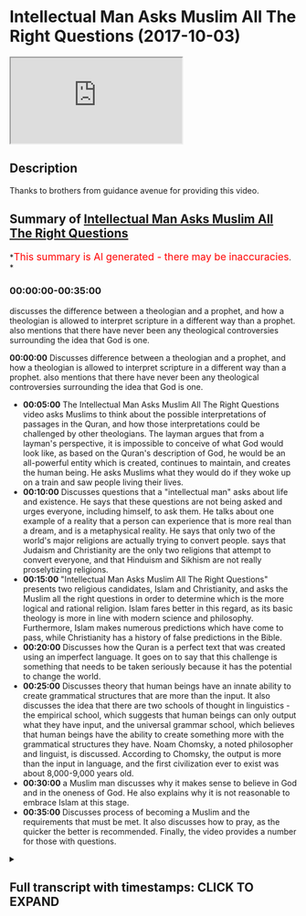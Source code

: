 # Intellectual Man Asks Muslim All The Right Questions (2017-10-03)

<iframe loading='lazy' allow='autoplay' src='https://www.youtube.com/embed/nbbMxzYWP2o'></iframe>

## Description

Thanks to brothers from guidance avenue for providing this video.

## Summary of [Intellectual Man Asks Muslim All The Right Questions](https://www.youtube.com/watch?v=nbbMxzYWP2o)

*<span style="color:red; font-size:125%">This summary is AI generated - there may be inaccuracies</span>. *

### <a onclick="modifyYTiframeseektime('0')">00:00:00-00:35:00</a>

 discusses the difference between a theologian and a prophet, and how a theologian is allowed to interpret scripture in a different way than a prophet.  also mentions that there have never been any theological controversies surrounding the idea that God is one.

**<a onclick="modifyYTiframeseektime('0')">00:00:00</a>** Discusses difference between a theologian and a prophet, and how a theologian is allowed to interpret scripture in a different way than a prophet.  also mentions that there have never been any theological controversies surrounding the idea that God is one.

* **<a onclick="modifyYTiframeseektime('300')">00:05:00</a>** The Intellectual Man Asks Muslim All The Right Questions video asks Muslims to think about the possible interpretations of passages in the Quran, and how those interpretations could be challenged by other theologians. The layman argues that from a layman's perspective, it is impossible to conceive of what God would look like, as based on the Quran's description of God, he would be an all-powerful entity which is created, continues to maintain, and creates the human being. He asks Muslims what they would do if they woke up on a train and saw people living their lives.
* **<a onclick="modifyYTiframeseektime('600')">00:10:00</a>** Discusses questions that a "intellectual man" asks about life and existence. He says that these questions are not being asked and urges everyone, including himself, to ask them. He talks about one example of a reality that a person can experience that is more real than a dream, and is a metaphysical reality. He says that only two of the world's major religions are actually trying to convert people. says that Judaism and Christianity are the only two religions that attempt to convert everyone, and that Hinduism and Sikhism are not really proselytizing religions.
* **<a onclick="modifyYTiframeseektime('900')">00:15:00</a>**  "Intellectual Man Asks Muslim All The Right Questions" presents two religious candidates, Islam and Christianity, and asks the Muslim all the right questions in order to determine which is the more logical and rational religion. Islam fares better in this regard, as its basic theology is more in line with modern science and philosophy. Furthermore, Islam makes numerous predictions which have come to pass, while Christianity has a history of false predictions in the Bible.
* **<a onclick="modifyYTiframeseektime('1200')">00:20:00</a>** Discusses how the Quran is a perfect text that was created using an imperfect language. It goes on to say that this challenge is something that needs to be taken seriously because it has the potential to change the world.
* **<a onclick="modifyYTiframeseektime('1500')">00:25:00</a>** Discusses theory that human beings have an innate ability to create grammatical structures that are more than the input. It also discusses the idea that there are two schools of thought in linguistics - the empirical school, which suggests that human beings can only output what they have input, and the universal grammar school, which believes that human beings have the ability to create something more with the grammatical structures they have. Noam Chomsky, a noted philosopher and linguist, is discussed. According to Chomsky, the output is more than the input in language, and the first civilization ever to exist was about 8,000-9,000 years old.
* **<a onclick="modifyYTiframeseektime('1800')">00:30:00</a>**  a Muslim man discusses why it makes sense to believe in God and in the oneness of God. He also explains why it is not reasonable to embrace Islam at this stage.
* **<a onclick="modifyYTiframeseektime('2100')">00:35:00</a>** Discusses process of becoming a Muslim and the requirements that must be met. It also discusses how to pray, as the quicker the better is recommended. Finally, the video provides a number for those with questions.

<details><summary><h2>Full transcript with timestamps: CLICK TO EXPAND</h2></summary>

<a onclick="modifyYTiframeseektime('7')">0:00:07</a> assalamu alaikum warahmatullahi wa but I  
<a onclick="modifyYTiframeseektime('10')">0:00:10</a> care - you're here with your brother  
<a onclick="modifyYTiframeseektime('11')">0:00:11</a> Muhammad oh he here at guidance Avenue  
<a onclick="modifyYTiframeseektime('13')">0:00:13</a> and I am joined today with Sebastian and  
<a onclick="modifyYTiframeseektime('15')">0:00:15</a> have it and I'm gonna leave you to it  
<a onclick="modifyYTiframeseektime('16')">0:00:16</a> guys so the question that I was talking  
<a onclick="modifyYTiframeseektime('20')">0:00:20</a> with my friends earlier yeah unlike the  
<a onclick="modifyYTiframeseektime('22')">0:00:22</a> Bible which has got a lot of different a  
<a onclick="modifyYTiframeseektime('24')">0:00:24</a> lot of different versions to it the  
<a onclick="modifyYTiframeseektime('26')">0:00:26</a> Quran has always had the same text  
<a onclick="modifyYTiframeseektime('27')">0:00:27</a> throughout history so we also along with  
<a onclick="modifyYTiframeseektime('30')">0:00:30</a> that bear in mind we were talking about  
<a onclick="modifyYTiframeseektime('32')">0:00:32</a> if you follow let's say 90% of the  
<a onclick="modifyYTiframeseektime('35')">0:00:35</a> teachers we don't follow 10% does that  
<a onclick="modifyYTiframeseektime('36')">0:00:36</a> qualify you to be good in the eyes of  
<a onclick="modifyYTiframeseektime('38')">0:00:38</a> God so we were asking the question every  
<a onclick="modifyYTiframeseektime('41')">0:00:41</a> single person on the planet has a  
<a onclick="modifyYTiframeseektime('42')">0:00:42</a> different language because even though  
<a onclick="modifyYTiframeseektime('44')">0:00:44</a> you can write something in the same  
<a onclick="modifyYTiframeseektime('45')">0:00:45</a> script there's seven billion different  
<a onclick="modifyYTiframeseektime('47')">0:00:47</a> interpretations of a language so if I  
<a onclick="modifyYTiframeseektime('49')">0:00:49</a> say the word water for example to you it  
<a onclick="modifyYTiframeseektime('51')">0:00:51</a> might mean completely different things  
<a onclick="modifyYTiframeseektime('52')">0:00:52</a> to you let's say if you had a like a  
<a onclick="modifyYTiframeseektime('54')">0:00:54</a> terrible accident in water it means  
<a onclick="modifyYTiframeseektime('55')">0:00:55</a> different thing to you as it does to me  
<a onclick="modifyYTiframeseektime('56')">0:00:56</a> and every single word can be like that  
<a onclick="modifyYTiframeseektime('58')">0:00:58</a> in a language so how is it possible to  
<a onclick="modifyYTiframeseektime('60')">0:01:00</a> follow the exact teachings of the Quran  
<a onclick="modifyYTiframeseektime('62')">0:01:02</a> if every single person has a slightly  
<a onclick="modifyYTiframeseektime('64')">0:01:04</a> different interpretation of it and that  
<a onclick="modifyYTiframeseektime('66')">0:01:06</a> means that every single person is a  
<a onclick="modifyYTiframeseektime('67')">0:01:07</a> slightly different interpretation of  
<a onclick="modifyYTiframeseektime('68')">0:01:08</a> their belief thank you very much is a  
<a onclick="modifyYTiframeseektime('70')">0:01:10</a> brilliant question it's actually a  
<a onclick="modifyYTiframeseektime('71')">0:01:11</a> question that a lot of scholars in many  
<a onclick="modifyYTiframeseektime('74')">0:01:14</a> different fields have actually grappled  
<a onclick="modifyYTiframeseektime('75')">0:01:15</a> with but the good thing about the Quran  
<a onclick="modifyYTiframeseektime('78')">0:01:18</a> is that actually gives us a instruction  
<a onclick="modifyYTiframeseektime('79')">0:01:19</a> manual how to deal with this issue so it  
<a onclick="modifyYTiframeseektime('81')">0:01:21</a> says in chapter 3 verse number 7 well  
<a onclick="modifyYTiframeseektime('83')">0:01:23</a> let the ends are like little min who is  
<a onclick="modifyYTiframeseektime('86')">0:01:26</a> and Amazon who normal Khattab he is the  
<a onclick="modifyYTiframeseektime('89')">0:01:29</a> one who sent down the book with with  
<a onclick="modifyYTiframeseektime('91')">0:01:31</a> basically verses in it  
<a onclick="modifyYTiframeseektime('93')">0:01:33</a> that are foundational verses and these  
<a onclick="modifyYTiframeseektime('96')">0:01:36</a> are the mother of the book of the  
<a onclick="modifyYTiframeseektime('98')">0:01:38</a> foundational verses of the book well  
<a onclick="modifyYTiframeseektime('100')">0:01:40</a> o-haru mutashabihat and other verses  
<a onclick="modifyYTiframeseektime('102')">0:01:42</a> which are ambiguous family dina fuqua  
<a onclick="modifyYTiframeseektime('104')">0:01:44</a> Luba him Zion fat tubby I own a master  
<a onclick="modifyYTiframeseektime('106')">0:01:46</a> Shaba Haman who would've our outfit not  
<a onclick="modifyYTiframeseektime('108')">0:01:48</a> really my alma mater will Allah  
<a onclick="modifyYTiframeseektime('110')">0:01:50</a> basically it says that those who want to  
<a onclick="modifyYTiframeseektime('113')">0:01:53</a> follow their own desire oh the kind of  
<a onclick="modifyYTiframeseektime('115')">0:01:55</a> corruptive  
<a onclick="modifyYTiframeseektime('116')">0:01:56</a> elements or try and create some kind of  
<a onclick="modifyYTiframeseektime('118')">0:01:58</a> confusion and they all follow the  
<a onclick="modifyYTiframeseektime('121')">0:02:01</a> ambiguous verses and create them make  
<a onclick="modifyYTiframeseektime('123')">0:02:03</a> them as kind of foundational so because  
<a onclick="modifyYTiframeseektime('125')">0:02:05</a> they're there they are  
<a onclick="modifyYTiframeseektime('126')">0:02:06</a> open to interpretation so it's clear  
<a onclick="modifyYTiframeseektime('128')">0:02:08</a> that you can have more one  
<a onclick="modifyYTiframeseektime('129')">0:02:09</a> interpretation these individuals will  
<a onclick="modifyYTiframeseektime('132')">0:02:12</a> try and use those verses as if  
<a onclick="modifyYTiframeseektime('133')">0:02:13</a> they are foundational verses so let's  
<a onclick="modifyYTiframeseektime('135')">0:02:15</a> give you some live examples right  
<a onclick="modifyYTiframeseektime('137')">0:02:17</a> in the history of Islam there has never  
<a onclick="modifyYTiframeseektime('139')">0:02:19</a> been a controversy surrounding the fact  
<a onclick="modifyYTiframeseektime('142')">0:02:22</a> that God is one  
<a onclick="modifyYTiframeseektime('142')">0:02:22</a> for example there's never been a  
<a onclick="modifyYTiframeseektime('144')">0:02:24</a> theological controversy surrounding that  
<a onclick="modifyYTiframeseektime('146')">0:02:26</a> and the Quran is very clear call Allahu  
<a onclick="modifyYTiframeseektime('148')">0:02:28</a> Ahad say he's God want the one and only  
<a onclick="modifyYTiframeseektime('150')">0:02:30</a> so there has never been a Muslim who has  
<a onclick="modifyYTiframeseektime('153')">0:02:33</a> ever been who has ever claimed to be a  
<a onclick="modifyYTiframeseektime('155')">0:02:35</a> Muslim that has said that the Quran is  
<a onclick="modifyYTiframeseektime('157')">0:02:37</a> anything that sorry that God is anything  
<a onclick="modifyYTiframeseektime('158')">0:02:38</a> but one God same in chapter 40 in the  
<a onclick="modifyYTiframeseektime('162')">0:02:42</a> final verse of the of that chapter says  
<a onclick="modifyYTiframeseektime('165')">0:02:45</a> Muhammad Rasul Allah that Prophet  
<a onclick="modifyYTiframeseektime('166')">0:02:46</a> Muhammad is the final Messenger of Allah  
<a onclick="modifyYTiframeseektime('168')">0:02:48</a> so there's never been a controversy on  
<a onclick="modifyYTiframeseektime('170')">0:02:50</a> that that makes sense so in a nutshell  
<a onclick="modifyYTiframeseektime('173')">0:02:53</a> how do we kind of navigate from  
<a onclick="modifyYTiframeseektime('175')">0:02:55</a> interpretation and that which is clear  
<a onclick="modifyYTiframeseektime('177')">0:02:57</a> is we look at the foundational verses of  
<a onclick="modifyYTiframeseektime('179')">0:02:59</a> the scripture and we we basically try  
<a onclick="modifyYTiframeseektime('183')">0:03:03</a> and make a theology out of that those  
<a onclick="modifyYTiframeseektime('186')">0:03:06</a> ambiguous verses have to fit into the  
<a onclick="modifyYTiframeseektime('188')">0:03:08</a> context of the foundational verses okay  
<a onclick="modifyYTiframeseektime('192')">0:03:12</a> so it's almost as if there's certain  
<a onclick="modifyYTiframeseektime('194')">0:03:14</a> things that you can you don't need to  
<a onclick="modifyYTiframeseektime('196')">0:03:16</a> argue about because they're very  
<a onclick="modifyYTiframeseektime('197')">0:03:17</a> clear-cut and that you can look at for  
<a onclick="modifyYTiframeseektime('200')">0:03:20</a> instruction on the things that are less  
<a onclick="modifyYTiframeseektime('201')">0:03:21</a> clear okay  
<a onclick="modifyYTiframeseektime('205')">0:03:25</a> I can't think of a better answer that  
<a onclick="modifyYTiframeseektime('207')">0:03:27</a> question that's fantastic thank you so  
<a onclick="modifyYTiframeseektime('214')">0:03:34</a> what else we talked okay so we talked  
<a onclick="modifyYTiframeseektime('215')">0:03:35</a> about was the particular the 41  
<a onclick="modifyYTiframeseektime('219')">0:03:39</a> different theologians so we were talking  
<a onclick="modifyYTiframeseektime('226')">0:03:46</a> about so often obviously after the  
<a onclick="modifyYTiframeseektime('229')">0:03:49</a> prophet there was a different  
<a onclick="modifyYTiframeseektime('231')">0:03:51</a> theologians throughout Islamic history  
<a onclick="modifyYTiframeseektime('234')">0:03:54</a> yeah  
<a onclick="modifyYTiframeseektime('237')">0:03:57</a> yes we're essentially talking about  
<a onclick="modifyYTiframeseektime('239')">0:03:59</a> people who are are not of God but they  
<a onclick="modifyYTiframeseektime('243')">0:04:03</a> are obviously they're religious and  
<a onclick="modifyYTiframeseektime('244')">0:04:04</a> they've interpreted it so what I asked  
<a onclick="modifyYTiframeseektime('247')">0:04:07</a> was God is perfect right and do we  
<a onclick="modifyYTiframeseektime('251')">0:04:11</a> believe that human beings are perfect  
<a onclick="modifyYTiframeseektime('254')">0:04:14</a> right so yeah other human beings aren't  
<a onclick="modifyYTiframeseektime('266')">0:04:26</a> perfect and that means that logically  
<a onclick="modifyYTiframeseektime('268')">0:04:28</a> anything that comes from these human  
<a onclick="modifyYTiframeseektime('269')">0:04:29</a> beings also cannot be perfect including  
<a onclick="modifyYTiframeseektime('272')">0:04:32</a> any religious interpretations or  
<a onclick="modifyYTiframeseektime('273')">0:04:33</a> arguments everything from you know  
<a onclick="modifyYTiframeseektime('275')">0:04:35</a> straight theology to jurisprudence so  
<a onclick="modifyYTiframeseektime('278')">0:04:38</a> the question that I have is when you're  
<a onclick="modifyYTiframeseektime('280')">0:04:40</a> not following the hadith or the Koran or  
<a onclick="modifyYTiframeseektime('283')">0:04:43</a> any other or the Word of God or a  
<a onclick="modifyYTiframeseektime('286')">0:04:46</a> prophet for example when it's a  
<a onclick="modifyYTiframeseektime('287')">0:04:47</a> theologian you are allowed to interpret  
<a onclick="modifyYTiframeseektime('291')">0:04:51</a> is that would that be correct so you can  
<a onclick="modifyYTiframeseektime('292')">0:04:52</a> take it you can argue with the  
<a onclick="modifyYTiframeseektime('294')">0:04:54</a> theologian not in the same way that you  
<a onclick="modifyYTiframeseektime('295')">0:04:55</a> would argue with the world of the Quran  
<a onclick="modifyYTiframeseektime('297')">0:04:57</a> yeah exactly so if the erosions  
<a onclick="modifyYTiframeseektime('300')">0:05:00</a> verdict so to speak is not binding on  
<a onclick="modifyYTiframeseektime('302')">0:05:02</a> every individual so you're you're you're  
<a onclick="modifyYTiframeseektime('305')">0:05:05</a> open to kind of challenge the theologian  
<a onclick="modifyYTiframeseektime('307')">0:05:07</a> and ask them why they've come to that  
<a onclick="modifyYTiframeseektime('309')">0:05:09</a> conclusion  
<a onclick="modifyYTiframeseektime('309')">0:05:09</a> because they could have very well  
<a onclick="modifyYTiframeseektime('311')">0:05:11</a> interpreted the the text of the Quran in  
<a onclick="modifyYTiframeseektime('313')">0:05:13</a> the incorrect way so from that  
<a onclick="modifyYTiframeseektime('315')">0:05:15</a> perspective that's where we have  
<a onclick="modifyYTiframeseektime('316')">0:05:16</a> discussion but what from from like a  
<a onclick="modifyYTiframeseektime('318')">0:05:18</a> layman's perspective or someone who's  
<a onclick="modifyYTiframeseektime('320')">0:05:20</a> new to Islam really the way this was  
<a onclick="modifyYTiframeseektime('322')">0:05:22</a> kind of actualize in reality is you  
<a onclick="modifyYTiframeseektime('324')">0:05:24</a> would you would follow that which you  
<a onclick="modifyYTiframeseektime('327')">0:05:27</a> feel is most correct yeah and you would  
<a onclick="modifyYTiframeseektime('329')">0:05:29</a> not be judged for that which you get  
<a onclick="modifyYTiframeseektime('331')">0:05:31</a> wrong because at the end of the day you  
<a onclick="modifyYTiframeseektime('334')">0:05:34</a> have a limited ability to do things in  
<a onclick="modifyYTiframeseektime('337')">0:05:37</a> this world so it's not the if you are  
<a onclick="modifyYTiframeseektime('339')">0:05:39</a> not able to get the correct  
<a onclick="modifyYTiframeseektime('340')">0:05:40</a> interpretation on every single let's say  
<a onclick="modifyYTiframeseektime('343')">0:05:43</a> jurisprudent situation it doesn't mean  
<a onclick="modifyYTiframeseektime('346')">0:05:46</a> to say that now you're going to be  
<a onclick="modifyYTiframeseektime('347')">0:05:47</a> punished for that because that would be  
<a onclick="modifyYTiframeseektime('348')">0:05:48</a> an unfair thing to do and that's why I  
<a onclick="modifyYTiframeseektime('350')">0:05:50</a> got this as you could say an accent in  
<a onclick="modifyYTiframeseektime('353')">0:05:53</a> Islam like you can live Allah who and  
<a onclick="modifyYTiframeseektime('355')">0:05:55</a> I've sent Laos I like God does not  
<a onclick="modifyYTiframeseektime('356')">0:05:56</a> overburden a soul with more than it can  
<a onclick="modifyYTiframeseektime('358')">0:05:58</a> handle you see what I mean but if I were  
<a onclick="modifyYTiframeseektime('362')">0:06:02</a> to ask you now I mean would you accept I  
<a onclick="modifyYTiframeseektime('364')">0:06:04</a> mean what's your position on on God  
<a onclick="modifyYTiframeseektime('366')">0:06:06</a> would you accept that there was a God  
<a onclick="modifyYTiframeseektime('368')">0:06:08</a> actually that created the universe and  
<a onclick="modifyYTiframeseektime('370')">0:06:10</a> is maintaining the universe  
<a onclick="modifyYTiframeseektime('371')">0:06:11</a> or this idea of an entity that's  
<a onclick="modifyYTiframeseektime('373')">0:06:13</a> creating and maintaining the universe  
<a onclick="modifyYTiframeseektime('375')">0:06:15</a> fashioning everything that has been  
<a onclick="modifyYTiframeseektime('376')">0:06:16</a> created etc etcetera you on the side of  
<a onclick="modifyYTiframeseektime('380')">0:06:20</a> there would have to be a creator I  
<a onclick="modifyYTiframeseektime('382')">0:06:22</a> wasn't raised like that it's just the  
<a onclick="modifyYTiframeseektime('384')">0:06:24</a> kind of conclusion to reach I'm not sure  
<a onclick="modifyYTiframeseektime('385')">0:06:25</a> there would be a guy with a beard in the  
<a onclick="modifyYTiframeseektime('386')">0:06:26</a> sky like a painting yeah of course I  
<a onclick="modifyYTiframeseektime('388')">0:06:28</a> would agree with that I mean I don't  
<a onclick="modifyYTiframeseektime('389')">0:06:29</a> think it would be a guy I mean from an  
<a onclick="modifyYTiframeseektime('391')">0:06:31</a> Islamic perspective the Quran says led  
<a onclick="modifyYTiframeseektime('394')">0:06:34</a> to a little absurd or you'll do a  
<a onclick="modifyYTiframeseektime('396')">0:06:36</a> collapse our that vision cannot  
<a onclick="modifyYTiframeseektime('398')">0:06:38</a> encapsulate God and he encapsulates all  
<a onclick="modifyYTiframeseektime('401')">0:06:41</a> vision and it says in chapter 42 verse  
<a onclick="modifyYTiframeseektime('404')">0:06:44</a> number 11 that LASIK admittedly he shake  
<a onclick="modifyYTiframeseektime('406')">0:06:46</a> a horse mei-hua see of that there's  
<a onclick="modifyYTiframeseektime('408')">0:06:48</a> nothing like him at all and he is the  
<a onclick="modifyYTiframeseektime('410')">0:06:50</a> all-seeing all hearing so in other words  
<a onclick="modifyYTiframeseektime('412')">0:06:52</a> any image that we've gotten from let's  
<a onclick="modifyYTiframeseektime('414')">0:06:54</a> say the Western media or any other media  
<a onclick="modifyYTiframeseektime('416')">0:06:56</a> or any image generally speaking that we  
<a onclick="modifyYTiframeseektime('419')">0:06:59</a> got from what what constitutes God would  
<a onclick="modifyYTiframeseektime('422')">0:07:02</a> not be a correct image and if you can  
<a onclick="modifyYTiframeseektime('423')">0:07:03</a> imagine including your imagination so  
<a onclick="modifyYTiframeseektime('426')">0:07:06</a> you can't actually conceive of what God  
<a onclick="modifyYTiframeseektime('427')">0:07:07</a> would physically look like because it's  
<a onclick="modifyYTiframeseektime('428')">0:07:08</a> me yes exactly it's not it's not  
<a onclick="modifyYTiframeseektime('430')">0:07:10</a> possible to conceive what God looks like  
<a onclick="modifyYTiframeseektime('432')">0:07:12</a> based on those verses unless of the  
<a onclick="modifyYTiframeseektime('435')">0:07:15</a> recoil absolute the club star that  
<a onclick="modifyYTiframeseektime('437')">0:07:17</a> vision cannot encapsulate him but he  
<a onclick="modifyYTiframeseektime('439')">0:07:19</a> encapsulate all vision there and the  
<a onclick="modifyYTiframeseektime('442')">0:07:22</a> same thing  
<a onclick="modifyYTiframeseektime('443')">0:07:23</a> LASIK chemistry he shakes so our  
<a onclick="modifyYTiframeseektime('445')">0:07:25</a> perception of God or our idea of God is  
<a onclick="modifyYTiframeseektime('447')">0:07:27</a> not an ant is not a God which has has  
<a onclick="modifyYTiframeseektime('450')">0:07:30</a> basically been made into a human being  
<a onclick="modifyYTiframeseektime('452')">0:07:32</a> or any kind of creation so this is  
<a onclick="modifyYTiframeseektime('455')">0:07:35</a> called anthropomorphism so we don't be  
<a onclick="modifyYTiframeseektime('457')">0:07:37</a> believe in anthropomorphize to God  
<a onclick="modifyYTiframeseektime('459')">0:07:39</a> we don't believe it in a Jesus type God  
<a onclick="modifyYTiframeseektime('461')">0:07:41</a> we would say that Jesus Christ is a  
<a onclick="modifyYTiframeseektime('463')">0:07:43</a> human being right and you'll be it's  
<a onclick="modifyYTiframeseektime('467')">0:07:47</a> interesting to find that throughout  
<a onclick="modifyYTiframeseektime('468')">0:07:48</a> history you'll find that there has been  
<a onclick="modifyYTiframeseektime('470')">0:07:50</a> anthropomorphised  
<a onclick="modifyYTiframeseektime('471')">0:07:51</a> versions of God from Hercules to Zeus to  
<a onclick="modifyYTiframeseektime('474')">0:07:54</a> Jesus all of them have something in  
<a onclick="modifyYTiframeseektime('476')">0:07:56</a> common  
<a onclick="modifyYTiframeseektime('476')">0:07:56</a> in the case of Hercules and Jesus is  
<a onclick="modifyYTiframeseektime('479')">0:07:59</a> that there was son of God or there are  
<a onclick="modifyYTiframeseektime('481')">0:08:01</a> son of a higher God and obviously God  
<a onclick="modifyYTiframeseektime('483')">0:08:03</a> themselves in a sense in the case of  
<a onclick="modifyYTiframeseektime('485')">0:08:05</a> Jesus I mean once again they're all  
<a onclick="modifyYTiframeseektime('488')">0:08:08</a> anthropomorphized or you say that our  
<a onclick="modifyYTiframeseektime('490')">0:08:10</a> conception of God is a non  
<a onclick="modifyYTiframeseektime('492')">0:08:12</a> anthropomorphize God that which cannot  
<a onclick="modifyYTiframeseektime('496')">0:08:16</a> reach human being in terms of  
<a onclick="modifyYTiframeseektime('497')">0:08:17</a> imagination and so from that perspective  
<a onclick="modifyYTiframeseektime('500')">0:08:20</a> we will say that God you cannot imagine  
<a onclick="modifyYTiframeseektime('503')">0:08:23</a> God anything you can imagine is not  
<a onclick="modifyYTiframeseektime('507')">0:08:27</a> there's no there's no way you could get  
<a onclick="modifyYTiframeseektime('509')">0:08:29</a> rounded or like you're not imagining it  
<a onclick="modifyYTiframeseektime('510')">0:08:30</a> right it we just lack the if you like  
<a onclick="modifyYTiframeseektime('512')">0:08:32</a> the processing power of the abilities to  
<a onclick="modifyYTiframeseektime('514')">0:08:34</a> do in the first place exactly exactly so  
<a onclick="modifyYTiframeseektime('516')">0:08:36</a> that's one thing so we can't we can't we  
<a onclick="modifyYTiframeseektime('520')">0:08:40</a> can't imagine god that's one thing God  
<a onclick="modifyYTiframeseektime('523')">0:08:43</a> is all-powerful our conception of God is  
<a onclick="modifyYTiframeseektime('525')">0:08:45</a> as follows God is an all-powerful entity  
<a onclick="modifyYTiframeseektime('526')">0:08:46</a> which is created all that exists  
<a onclick="modifyYTiframeseektime('528')">0:08:48</a> continues to maintain it and creates the  
<a onclick="modifyYTiframeseektime('531')">0:08:51</a> human being allowed him to basically  
<a onclick="modifyYTiframeseektime('535')">0:08:55</a> exist let me ask you guys a question I  
<a onclick="modifyYTiframeseektime('537')">0:08:57</a> mean let's open this up a little bit  
<a onclick="modifyYTiframeseektime('539')">0:08:59</a> never ask I was thinking about this I  
<a onclick="modifyYTiframeseektime('541')">0:09:01</a> tried this with a little bit of with  
<a onclick="modifyYTiframeseektime('543')">0:09:03</a> some people before but let me try it  
<a onclick="modifyYTiframeseektime('544')">0:09:04</a> again yeah I want you to imagine the  
<a onclick="modifyYTiframeseektime('548')">0:09:08</a> following Sebastian okay  
<a onclick="modifyYTiframeseektime('550')">0:09:10</a> imagine when you go to sleep yeah you  
<a onclick="modifyYTiframeseektime('554')">0:09:14</a> wake up in your bed isn't it I wake up I  
<a onclick="modifyYTiframeseektime('557')">0:09:17</a> go to sleep I wake up in my bed where I  
<a onclick="modifyYTiframeseektime('559')">0:09:19</a> slept initially but I want you to  
<a onclick="modifyYTiframeseektime('562')">0:09:22</a> imagine the following example okay I  
<a onclick="modifyYTiframeseektime('564')">0:09:24</a> want you to imagine that you go to sleep  
<a onclick="modifyYTiframeseektime('567')">0:09:27</a> wherever you go to sleep and you wake up  
<a onclick="modifyYTiframeseektime('570')">0:09:30</a> and you find yourself in a in a train on  
<a onclick="modifyYTiframeseektime('572')">0:09:32</a> a train yeah  
<a onclick="modifyYTiframeseektime('574')">0:09:34</a> now I want you to ask answer the  
<a onclick="modifyYTiframeseektime('576')">0:09:36</a> following question what would you ask  
<a onclick="modifyYTiframeseektime('578')">0:09:38</a> what's the first thing you'd ask  
<a onclick="modifyYTiframeseektime('579')">0:09:39</a> yourself how did I get here how did I  
<a onclick="modifyYTiframeseektime('582')">0:09:42</a> get here what else would you ask who put  
<a onclick="modifyYTiframeseektime('583')">0:09:43</a> me here who put you here what else would  
<a onclick="modifyYTiframeseektime('585')">0:09:45</a> you ask where's the train going okay  
<a onclick="modifyYTiframeseektime('589')">0:09:49</a> thank you very much now let me say  
<a onclick="modifyYTiframeseektime('590')">0:09:50</a> something right what would you do if you  
<a onclick="modifyYTiframeseektime('595')">0:09:55</a> woke up on the train and you saw people  
<a onclick="modifyYTiframeseektime('598')">0:09:58</a> you know just living life and you just  
<a onclick="modifyYTiframeseektime('600')">0:10:00</a> started doing what they do and you had  
<a onclick="modifyYTiframeseektime('603')">0:10:03</a> these questions that you want to tell  
<a onclick="modifyYTiframeseektime('605')">0:10:05</a> how did I get here where all these  
<a onclick="modifyYTiframeseektime('606')">0:10:06</a> things but you just suppress them what  
<a onclick="modifyYTiframeseektime('607')">0:10:07</a> would you say what person who suppresses  
<a onclick="modifyYTiframeseektime('608')">0:10:08</a> these questions I'd say they become  
<a onclick="modifyYTiframeseektime('610')">0:10:10</a> unhappy at some point they won't be able  
<a onclick="modifyYTiframeseektime('611')">0:10:11</a> to suppress it any longer that's a good  
<a onclick="modifyYTiframeseektime('613')">0:10:13</a> point would you also say that that  
<a onclick="modifyYTiframeseektime('615')">0:10:15</a> person is critical or uncritical in  
<a onclick="modifyYTiframeseektime('617')">0:10:17</a> their being and the existential being  
<a onclick="modifyYTiframeseektime('619')">0:10:19</a> completely uncritical uncritical is it  
<a onclick="modifyYTiframeseektime('622')">0:10:22</a> justified to be on critical in that way  
<a onclick="modifyYTiframeseektime('624')">0:10:24</a> okay and the parable of the train is the  
<a onclick="modifyYTiframeseektime('627')">0:10:27</a> parable of life  
<a onclick="modifyYTiframeseektime('629')">0:10:29</a> we woke up to a life we woke up to a  
<a onclick="modifyYTiframeseektime('632')">0:10:32</a> being here in this world but we see now  
<a onclick="modifyYTiframeseektime('635')">0:10:35</a> the Western not not to be to kind of  
<a onclick="modifyYTiframeseektime('638')">0:10:38</a> knock Western culture but I'm just  
<a onclick="modifyYTiframeseektime('640')">0:10:40</a> saying that it's promoted nowadays that  
<a onclick="modifyYTiframeseektime('643')">0:10:43</a> we should really think about these  
<a onclick="modifyYTiframeseektime('644')">0:10:44</a> ultimate questions we're on the train of  
<a onclick="modifyYTiframeseektime('646')">0:10:46</a> life we don't know whether that we know  
<a onclick="modifyYTiframeseektime('649')">0:10:49</a> one thing we're gonna die we're on the  
<a onclick="modifyYTiframeseektime('650')">0:10:50</a> train of life we woke up and we're  
<a onclick="modifyYTiframeseektime('653')">0:10:53</a> distracted by everything around us but  
<a onclick="modifyYTiframeseektime('655')">0:10:55</a> the questions which are most fundamental  
<a onclick="modifyYTiframeseektime('657')">0:10:57</a> to exist exist enchi being how did I get  
<a onclick="modifyYTiframeseektime('660')">0:11:00</a> here where am I going Who am I where am  
<a onclick="modifyYTiframeseektime('661')">0:11:01</a> I all of these questions that you asked  
<a onclick="modifyYTiframeseektime('663')">0:11:03</a> yourself these questions are not being  
<a onclick="modifyYTiframeseektime('665')">0:11:05</a> asked and I urge everyone including  
<a onclick="modifyYTiframeseektime('668')">0:11:08</a> yourself to ask these questions so if I  
<a onclick="modifyYTiframeseektime('670')">0:11:10</a> ask you how did I get here that question  
<a onclick="modifyYTiframeseektime('672')">0:11:12</a> if we apply it to the context of  
<a onclick="modifyYTiframeseektime('675')">0:11:15</a> speakers corner London not just weakest  
<a onclick="modifyYTiframeseektime('677')">0:11:17</a> corner London let's just say to the  
<a onclick="modifyYTiframeseektime('679')">0:11:19</a> world that we live in how did you get  
<a onclick="modifyYTiframeseektime('682')">0:11:22</a> the atheistic responses you got here in  
<a onclick="modifyYTiframeseektime('686')">0:11:26</a> a way which we can't really understand  
<a onclick="modifyYTiframeseektime('687')">0:11:27</a> it could be the multiverse it could be  
<a onclick="modifyYTiframeseektime('689')">0:11:29</a> that nothing created something it could  
<a onclick="modifyYTiframeseektime('691')">0:11:31</a> be like Krauss actually says a universe  
<a onclick="modifyYTiframeseektime('694')">0:11:34</a> from nothing that's just for me it's an  
<a onclick="modifyYTiframeseektime('697')">0:11:37</a> unsatisfactory response how did we get  
<a onclick="modifyYTiframeseektime('701')">0:11:41</a> here  
<a onclick="modifyYTiframeseektime('702')">0:11:42</a> well you know don't worry about it too  
<a onclick="modifyYTiframeseektime('704')">0:11:44</a> much don't think about it you know what  
<a onclick="modifyYTiframeseektime('706')">0:11:46</a> are we doing here  
<a onclick="modifyYTiframeseektime('707')">0:11:47</a> you make your own purpose my friend no I  
<a onclick="modifyYTiframeseektime('709')">0:11:49</a> mean it doesn't seem that logical does  
<a onclick="modifyYTiframeseektime('712')">0:11:52</a> it it doesn't follow if you are under  
<a onclick="modifyYTiframeseektime('714')">0:11:54</a> train you would not accept that  
<a onclick="modifyYTiframeseektime('716')">0:11:56</a> particular logic so I will ask you the  
<a onclick="modifyYTiframeseektime('717')">0:11:57</a> question what makes the best does it  
<a onclick="modifyYTiframeseektime('721')">0:12:01</a> make sense to say does it make sense to  
<a onclick="modifyYTiframeseektime('722')">0:12:02</a> say how did you get here you are created  
<a onclick="modifyYTiframeseektime('725')">0:12:05</a> by an all-knowing entity what are you  
<a onclick="modifyYTiframeseektime('728')">0:12:08</a> doing here that all-knowing entity has  
<a onclick="modifyYTiframeseektime('730')">0:12:10</a> assigned and fixed a purpose for you and  
<a onclick="modifyYTiframeseektime('733')">0:12:13</a> where are you going you're gonna die and  
<a onclick="modifyYTiframeseektime('736')">0:12:16</a> there is something that's gonna happen  
<a onclick="modifyYTiframeseektime('738')">0:12:18</a> off to death let me tell you something  
<a onclick="modifyYTiframeseektime('741')">0:12:21</a> you know the human experience a lot of  
<a onclick="modifyYTiframeseektime('744')">0:12:24</a> people say well how can you prove that  
<a onclick="modifyYTiframeseektime('745')">0:12:25</a> it's gonna be something that happens  
<a onclick="modifyYTiframeseektime('746')">0:12:26</a> after death all we can know is that  
<a onclick="modifyYTiframeseektime('748')">0:12:28</a> which we can empirically justify  
<a onclick="modifyYTiframeseektime('751')">0:12:31</a> I say I disagree with that when we go to  
<a onclick="modifyYTiframeseektime('754')">0:12:34</a> sleep and we close our eyes and we dream  
<a onclick="modifyYTiframeseektime('758')">0:12:38</a> yeah dreaming is a it's an experience  
<a onclick="modifyYTiframeseektime('762')">0:12:42</a> that most human beings have experienced  
<a onclick="modifyYTiframeseektime('764')">0:12:44</a> which has no sensual reaction you don't  
<a onclick="modifyYTiframeseektime('767')">0:12:47</a> open your eyes but you still see you  
<a onclick="modifyYTiframeseektime('770')">0:12:50</a> don't need to try and hear someone  
<a onclick="modifyYTiframeseektime('772')">0:12:52</a> physically saying that but you still  
<a onclick="modifyYTiframeseektime('773')">0:12:53</a> here dreaming and this is why Freud by  
<a onclick="modifyYTiframeseektime('776')">0:12:56</a> the way he wrote a book on dreaming it's  
<a onclick="modifyYTiframeseektime('778')">0:12:58</a> a really interesting human experience  
<a onclick="modifyYTiframeseektime('780')">0:13:00</a> the human experience has shown us when  
<a onclick="modifyYTiframeseektime('783')">0:13:03</a> we are in the state of unconsciousness  
<a onclick="modifyYTiframeseektime('785')">0:13:05</a> we can still have realities and dreaming  
<a onclick="modifyYTiframeseektime('789')">0:13:09</a> is an ample example of that reality what  
<a onclick="modifyYTiframeseektime('792')">0:13:12</a> we're saying is this when you lose  
<a onclick="modifyYTiframeseektime('793')">0:13:13</a> overall consciousness when you're dead  
<a onclick="modifyYTiframeseektime('796')">0:13:16</a> and everyone will die  
<a onclick="modifyYTiframeseektime('798')">0:13:18</a> yeah when you lose overall consciousness  
<a onclick="modifyYTiframeseektime('801')">0:13:21</a> it won't be the case that things will  
<a onclick="modifyYTiframeseektime('803')">0:13:23</a> stop we say that there will be a reality  
<a onclick="modifyYTiframeseektime('806')">0:13:26</a> that you will then experience just like  
<a onclick="modifyYTiframeseektime('809')">0:13:29</a> a dream but it's more real than a dream  
<a onclick="modifyYTiframeseektime('811')">0:13:31</a> and will be more prolonged than just a  
<a onclick="modifyYTiframeseektime('813')">0:13:33</a> dream and that reality will be a  
<a onclick="modifyYTiframeseektime('815')">0:13:35</a> metaphysical reality that the entity  
<a onclick="modifyYTiframeseektime('819')">0:13:39</a> that we discussed before that created  
<a onclick="modifyYTiframeseektime('821')">0:13:41</a> you will assign for you will create for  
<a onclick="modifyYTiframeseektime('823')">0:13:43</a> you will allow for you to have and this  
<a onclick="modifyYTiframeseektime('825')">0:13:45</a> is the whole idea of the Day of Judgment  
<a onclick="modifyYTiframeseektime('827')">0:13:47</a> heaven hell all of that is there I'm not  
<a onclick="modifyYTiframeseektime('829')">0:13:49</a> saying these things are dreams I'm  
<a onclick="modifyYTiframeseektime('830')">0:13:50</a> saying these things are realities but  
<a onclick="modifyYTiframeseektime('834')">0:13:54</a> those realities don't depend upon the  
<a onclick="modifyYTiframeseektime('837')">0:13:57</a> existential five senses being of a human  
<a onclick="modifyYTiframeseektime('841')">0:14:01</a> being and five senses these things they  
<a onclick="modifyYTiframeseektime('843')">0:14:03</a> can be rearranged so here does it make  
<a onclick="modifyYTiframeseektime('845')">0:14:05</a> sense for us to say today that the  
<a onclick="modifyYTiframeseektime('849')">0:14:09</a> reason why you here is because you were  
<a onclick="modifyYTiframeseektime('850')">0:14:10</a> created what you're doing here is that  
<a onclick="modifyYTiframeseektime('853')">0:14:13</a> you have a purpose and your purpose is  
<a onclick="modifyYTiframeseektime('856')">0:14:16</a> going to super is gonna extend to your  
<a onclick="modifyYTiframeseektime('860')">0:14:20</a> after death experience does that make  
<a onclick="modifyYTiframeseektime('862')">0:14:22</a> sense  
<a onclick="modifyYTiframeseektime('863')">0:14:23</a> and does it make sense now look I say  
<a onclick="modifyYTiframeseektime('867')">0:14:27</a> for example I'm an unbiased individual  
<a onclick="modifyYTiframeseektime('869')">0:14:29</a> yeah I want to find out which is the  
<a onclick="modifyYTiframeseektime('871')">0:14:31</a> correct religion there are six major  
<a onclick="modifyYTiframeseektime('872')">0:14:32</a> world religions honestly yeah I just  
<a onclick="modifyYTiframeseektime('874')">0:14:34</a> want to find out which one is this is  
<a onclick="modifyYTiframeseektime('875')">0:14:35</a> truth everyone is claiming to be dr I  
<a onclick="modifyYTiframeseektime('878')">0:14:38</a> swear to God  
<a onclick="modifyYTiframeseektime('880')">0:14:40</a> it doesn't take that long to find out  
<a onclick="modifyYTiframeseektime('882')">0:14:42</a> the answer you know why  
<a onclick="modifyYTiframeseektime('883')">0:14:43</a> of the six major world religions only  
<a onclick="modifyYTiframeseektime('886')">0:14:46</a> two are proselytizing only two only one  
<a onclick="modifyYTiframeseektime('889')">0:14:49</a> only two religions actually attempt to  
<a onclick="modifyYTiframeseektime('892')">0:14:52</a> have you as wherever they are and that's  
<a onclick="modifyYTiframeseektime('894')">0:14:54</a> Christianity and Islam Judaism is not a  
<a onclick="modifyYTiframeseektime('896')">0:14:56</a> personal ties in religion Hinduism is  
<a onclick="modifyYTiframeseektime('898')">0:14:58</a> not really a proselytizing religion  
<a onclick="modifyYTiframeseektime('899')">0:14:59</a> Sikhism is not really a personal science  
<a onclick="modifyYTiframeseektime('900')">0:15:00</a> religion and they're all regional  
<a onclick="modifyYTiframeseektime('902')">0:15:02</a> religions yeah and they're all religions  
<a onclick="modifyYTiframeseektime('904')">0:15:04</a> which have backgrounds in some kind of  
<a onclick="modifyYTiframeseektime('907')">0:15:07</a> let's just say some mythology and  
<a onclick="modifyYTiframeseektime('909')">0:15:09</a> sometimes they'll be open about it like  
<a onclick="modifyYTiframeseektime('910')">0:15:10</a> Hindus are very open about their  
<a onclick="modifyYTiframeseektime('912')">0:15:12</a> mythology and the mythology is very  
<a onclick="modifyYTiframeseektime('916')">0:15:16</a> similar to Greek mythology to be honest  
<a onclick="modifyYTiframeseektime('917')">0:15:17</a> with you yeah so here we have two  
<a onclick="modifyYTiframeseektime('920')">0:15:20</a> candidates Islam and Christianity for me  
<a onclick="modifyYTiframeseektime('923')">0:15:23</a> to narrow the gap all I have to do is  
<a onclick="modifyYTiframeseektime('926')">0:15:26</a> look at the basic theology forget about  
<a onclick="modifyYTiframeseektime('927')">0:15:27</a> everything else just look at the basic  
<a onclick="modifyYTiframeseektime('929')">0:15:29</a> theology if I want to look at the basic  
<a onclick="modifyYTiframeseektime('931')">0:15:31</a> theology of Christianity and Islam I see  
<a onclick="modifyYTiframeseektime('933')">0:15:33</a> that Christianity is a religion which  
<a onclick="modifyYTiframeseektime('934')">0:15:34</a> which talks about the Trinity three and  
<a onclick="modifyYTiframeseektime('936')">0:15:36</a> one and one and three that Jesus is God  
<a onclick="modifyYTiframeseektime('938')">0:15:38</a> that the Holy Spirit is God the Father  
<a onclick="modifyYTiframeseektime('940')">0:15:40</a> has got all three are one I would argue  
<a onclick="modifyYTiframeseektime('942')">0:15:42</a> that this is a fundamentally flawed  
<a onclick="modifyYTiframeseektime('944')">0:15:44</a> theology and the idea that God is one is  
<a onclick="modifyYTiframeseektime('948')">0:15:48</a> only really pleasant present in its  
<a onclick="modifyYTiframeseektime('951')">0:15:51</a> purest and truest form in this most  
<a onclick="modifyYTiframeseektime('953')">0:15:53</a> logical form in the religion of Islam  
<a onclick="modifyYTiframeseektime('955')">0:15:55</a> based on that logic if we accept the  
<a onclick="modifyYTiframeseektime('958')">0:15:58</a> premise of revelation through human  
<a onclick="modifyYTiframeseektime('959')">0:15:59</a> beings it does make sense that God is  
<a onclick="modifyYTiframeseektime('962')">0:16:02</a> one and that there were a long line of  
<a onclick="modifyYTiframeseektime('964')">0:16:04</a> prophets which is the Islamic narrative  
<a onclick="modifyYTiframeseektime('966')">0:16:06</a> there were a long line of prophets sign  
<a onclick="modifyYTiframeseektime('968')">0:16:08</a> with Adam up until the final point which  
<a onclick="modifyYTiframeseektime('970')">0:16:10</a> we call Muhammad all of which testified  
<a onclick="modifyYTiframeseektime('973')">0:16:13</a> that there's only one God worthy of  
<a onclick="modifyYTiframeseektime('974')">0:16:14</a> worship does that make sense so here  
<a onclick="modifyYTiframeseektime('978')">0:16:18</a> does it make sense or would you accept  
<a onclick="modifyYTiframeseektime('980')">0:16:20</a> that Islam therefore is from a  
<a onclick="modifyYTiframeseektime('983')">0:16:23</a> theological or philosophical perspective  
<a onclick="modifyYTiframeseektime('985')">0:16:25</a> the most rational recourse I mean you've  
<a onclick="modifyYTiframeseektime('988')">0:16:28</a> given me one example I would yeah I  
<a onclick="modifyYTiframeseektime('990')">0:16:30</a> agree with you on our I think the Holy  
<a onclick="modifyYTiframeseektime('992')">0:16:32</a> Trinity thing is very strange about the  
<a onclick="modifyYTiframeseektime('993')">0:16:33</a> Catholic Church admits it themselves  
<a onclick="modifyYTiframeseektime('995')">0:16:35</a> yeah and as you've mentioned before  
<a onclick="modifyYTiframeseektime('996')">0:16:36</a> another example is in terms of preserved  
<a onclick="modifyYTiframeseektime('998')">0:16:38</a> texts aslam has the only preserved text  
<a onclick="modifyYTiframeseektime('1001')">0:16:41</a> let me tell you something I'll defy  
<a onclick="modifyYTiframeseektime('1002')">0:16:42</a> anyone and by the way I'm here every  
<a onclick="modifyYTiframeseektime('1005')">0:16:45</a> week you know I'm here every week and  
<a onclick="modifyYTiframeseektime('1006')">0:16:46</a> people can always challenge me on this  
<a onclick="modifyYTiframeseektime('1009')">0:16:49</a> I say the following I say that Islam is  
<a onclick="modifyYTiframeseektime('1011')">0:16:51</a> the only religion where there has not  
<a onclick="modifyYTiframeseektime('1014')">0:16:54</a> been a controversy among Muslim  
<a onclick="modifyYTiframeseektime('1017')">0:16:57</a> theologians on the truthfulness or on  
<a onclick="modifyYTiframeseektime('1020')">0:17:00</a> the preservation of the Koran everyone  
<a onclick="modifyYTiframeseektime('1023')">0:17:03</a> attests that that the Quran that they  
<a onclick="modifyYTiframeseektime('1025')">0:17:05</a> have is the Koran that we have so now in  
<a onclick="modifyYTiframeseektime('1028')">0:17:08</a> other words is no controversy in the  
<a onclick="modifyYTiframeseektime('1029')">0:17:09</a> Quran the only religion which has a  
<a onclick="modifyYTiframeseektime('1031')">0:17:11</a> logical theology the only religion which  
<a onclick="modifyYTiframeseektime('1033')">0:17:13</a> has a preserved text the only religion  
<a onclick="modifyYTiframeseektime('1035')">0:17:15</a> which makes a series of predictions all  
<a onclick="modifyYTiframeseektime('1038')">0:17:18</a> of which actualize you know the Quran  
<a onclick="modifyYTiframeseektime('1041')">0:17:21</a> makes a series of predictions about  
<a onclick="modifyYTiframeseektime('1044')">0:17:24</a> empires I'm not sure if you've heard of  
<a onclick="modifyYTiframeseektime('1046')">0:17:26</a> this for example the Roman Empire in the  
<a onclick="modifyYTiframeseektime('1047')">0:17:27</a> Persian Empire we're in a war and the  
<a onclick="modifyYTiframeseektime('1049')">0:17:29</a> comics are shockingly precise prediction  
<a onclick="modifyYTiframeseektime('1052')">0:17:32</a> that in three to nine years the Roman  
<a onclick="modifyYTiframeseektime('1054')">0:17:34</a> Empire will defeat the defeat the  
<a onclick="modifyYTiframeseektime('1055')">0:17:35</a> Persian Empire in a nearby closed land  
<a onclick="modifyYTiframeseektime('1057')">0:17:37</a> the Prophet makes predictions about the  
<a onclick="modifyYTiframeseektime('1060')">0:17:40</a> future about where Islam will spread he  
<a onclick="modifyYTiframeseektime('1062')">0:17:42</a> tells us Islamic spread to Egypt he  
<a onclick="modifyYTiframeseektime('1064')">0:17:44</a> tells Islam was spread to Syria to  
<a onclick="modifyYTiframeseektime('1066')">0:17:46</a> Jordan to Yemen to India to Pakistan to  
<a onclick="modifyYTiframeseektime('1070')">0:17:50</a> all of the places where we find Islam  
<a onclick="modifyYTiframeseektime('1071')">0:17:51</a> there has been a prediction from the  
<a onclick="modifyYTiframeseektime('1074')">0:17:54</a> Prophet or in the Koran that Islam was  
<a onclick="modifyYTiframeseektime('1076')">0:17:56</a> spread in these places the Quran makes a  
<a onclick="modifyYTiframeseektime('1079')">0:17:59</a> series of predictions about the fact for  
<a onclick="modifyYTiframeseektime('1081')">0:18:01</a> example that the Muslims will occupy the  
<a onclick="modifyYTiframeseektime('1083')">0:18:03</a> Arabian Peninsula and I will happen  
<a onclick="modifyYTiframeseektime('1086')">0:18:06</a> within a period of time these  
<a onclick="modifyYTiframeseektime('1089')">0:18:09</a> predictions from a probabilistic  
<a onclick="modifyYTiframeseektime('1090')">0:18:10</a> perspective gears another layer of  
<a onclick="modifyYTiframeseektime('1092')">0:18:12</a> argument another evidence base which is  
<a onclick="modifyYTiframeseektime('1094')">0:18:14</a> really this which is that it cannot be  
<a onclick="modifyYTiframeseektime('1098')">0:18:18</a> the case right I would argue it cannot  
<a onclick="modifyYTiframeseektime('1100')">0:18:20</a> be the case that all of these  
<a onclick="modifyYTiframeseektime('1104')">0:18:24</a> predictions from probabilistic  
<a onclick="modifyYTiframeseektime('1105')">0:18:25</a> perspective are are completely accurate  
<a onclick="modifyYTiframeseektime('1107')">0:18:27</a> look at all the other religions there  
<a onclick="modifyYTiframeseektime('1110')">0:18:30</a> are false predictions in the Bible there  
<a onclick="modifyYTiframeseektime('1112')">0:18:32</a> are false predictions in the biblical  
<a onclick="modifyYTiframeseektime('1114')">0:18:34</a> text I can tell you some of them but I  
<a onclick="modifyYTiframeseektime('1116')">0:18:36</a> don't wanna waste a lot of my time a lot  
<a onclick="modifyYTiframeseektime('1118')">0:18:38</a> of a lot of them are very well known  
<a onclick="modifyYTiframeseektime('1119')">0:18:39</a> even Jehovah's Witnesses I was making  
<a onclick="modifyYTiframeseektime('1120')">0:18:40</a> this point before 1977 they said the end  
<a onclick="modifyYTiframeseektime('1123')">0:18:43</a> of the world is going to take place they  
<a onclick="modifyYTiframeseektime('1125')">0:18:45</a> cool and then when it didn't happen they  
<a onclick="modifyYTiframeseektime('1126')">0:18:46</a> called it the great disappointment the  
<a onclick="modifyYTiframeseektime('1128')">0:18:48</a> point is predictions are a reasonable  
<a onclick="modifyYTiframeseektime('1130')">0:18:50</a> way for a person to see and decipher  
<a onclick="modifyYTiframeseektime('1132')">0:18:52</a> whether the person who claims to have  
<a onclick="modifyYTiframeseektime('1134')">0:18:54</a> knowledge from the all-knowing is  
<a onclick="modifyYTiframeseektime('1136')">0:18:56</a> telling the truth or not  
<a onclick="modifyYTiframeseektime('1137')">0:18:57</a> and I'm saying that Islam has the best  
<a onclick="modifyYTiframeseektime('1140')">0:19:00</a> or in fact a blemishless record on this  
<a onclick="modifyYTiframeseektime('1142')">0:19:02</a> it has no flaw in its record whenever  
<a onclick="modifyYTiframeseektime('1145')">0:19:05</a> Islam tells us something will happen it  
<a onclick="modifyYTiframeseektime('1147')">0:19:07</a> happens so if that's the case with every  
<a onclick="modifyYTiframeseektime('1149')">0:19:09</a> worldly situation in Scenario why  
<a onclick="modifyYTiframeseektime('1152')">0:19:12</a> wouldn't it be the case for something  
<a onclick="modifyYTiframeseektime('1153')">0:19:13</a> which is metaphysical and extra worldly  
<a onclick="modifyYTiframeseektime('1155')">0:19:15</a> if you like yeah and that's why we say  
<a onclick="modifyYTiframeseektime('1157')">0:19:17</a> that we have real rational reason to  
<a onclick="modifyYTiframeseektime('1161')">0:19:21</a> believe in Islam not just because of  
<a onclick="modifyYTiframeseektime('1163')">0:19:23</a> these things but just because of that  
<a onclick="modifyYTiframeseektime('1166')">0:19:26</a> God is one all that but because there's  
<a onclick="modifyYTiframeseektime('1168')">0:19:28</a> a real evidence base of it moreover  
<a onclick="modifyYTiframeseektime('1170')">0:19:30</a> Islam I would argue as well as LOM makes  
<a onclick="modifyYTiframeseektime('1175')">0:19:35</a> challenges to humanity it tells the  
<a onclick="modifyYTiframeseektime('1177')">0:19:37</a> Quran says when quantum theory me man as  
<a onclick="modifyYTiframeseektime('1180')">0:19:40</a> el mal Abaddon I felt to be so lost in  
<a onclick="modifyYTiframeseektime('1182')">0:19:42</a> my misery what I'm sure without coming  
<a onclick="modifyYTiframeseektime('1183')">0:19:43</a> to like Otis other kinda if you want any  
<a onclick="modifyYTiframeseektime('1185')">0:19:45</a> doubt of what we have revealed to our  
<a onclick="modifyYTiframeseektime('1187')">0:19:47</a> slave then print bring something like it  
<a onclick="modifyYTiframeseektime('1189')">0:19:49</a> so this constitutes what is referred to  
<a onclick="modifyYTiframeseektime('1191')">0:19:51</a> as the inevitability challenge in other  
<a onclick="modifyYTiframeseektime('1192')">0:19:52</a> words the Quran claims to be inimitable  
<a onclick="modifyYTiframeseektime('1195')">0:19:55</a> and it claims that no one can produce  
<a onclick="modifyYTiframeseektime('1197')">0:19:57</a> anything like it in other words and this  
<a onclick="modifyYTiframeseektime('1199')">0:19:59</a> challenge is still open now and you'll  
<a onclick="modifyYTiframeseektime('1201')">0:20:01</a> say and someone may be a skeptic will  
<a onclick="modifyYTiframeseektime('1203')">0:20:03</a> say well I don't see this is I see this  
<a onclick="modifyYTiframeseektime('1205')">0:20:05</a> quite subjective challenge this has  
<a onclick="modifyYTiframeseektime('1207')">0:20:07</a> clear quantifiable ways of measuring him  
<a onclick="modifyYTiframeseektime('1211')">0:20:11</a> Islam is the only religion I mean think  
<a onclick="modifyYTiframeseektime('1214')">0:20:14</a> about this if I wanted to make a youtube  
<a onclick="modifyYTiframeseektime('1215')">0:20:15</a> video today yep theoretically let's say  
<a onclick="modifyYTiframeseektime('1220')">0:20:20</a> we make a youtube video we make it as  
<a onclick="modifyYTiframeseektime('1222')">0:20:22</a> clickbait as possible and all that kind  
<a onclick="modifyYTiframeseektime('1224')">0:20:24</a> of stuff how many how many Guardians  
<a onclick="modifyYTiframeseektime('1226')">0:20:26</a> Avenue OSC Dawa or le in any channel  
<a onclick="modifyYTiframeseektime('1229')">0:20:29</a> right now what kind of views am I gonna  
<a onclick="modifyYTiframeseektime('1231')">0:20:31</a> get if I'm lucky a hundred thousand one  
<a onclick="modifyYTiframeseektime('1233')">0:20:33</a> hundred fifty thousand that kind of  
<a onclick="modifyYTiframeseektime('1234')">0:20:34</a> those kind of numbers were talking about  
<a onclick="modifyYTiframeseektime('1236')">0:20:36</a> yeah and then after about two three  
<a onclick="modifyYTiframeseektime('1239')">0:20:39</a> years it will be forgotten  
<a onclick="modifyYTiframeseektime('1240')">0:20:40</a> yeah now imagine this someone has come  
<a onclick="modifyYTiframeseektime('1245')">0:20:45</a> with a book which in the case of the  
<a onclick="modifyYTiframeseektime('1247')">0:20:47</a> Quran and here we are in West Europe  
<a onclick="modifyYTiframeseektime('1252')">0:20:52</a> speakers corner 2017 some 1439 years  
<a onclick="modifyYTiframeseektime('1259')">0:20:59</a> after this person has come with this  
<a onclick="modifyYTiframeseektime('1261')">0:21:01</a> book still talking about this book  
<a onclick="modifyYTiframeseektime('1265')">0:21:05</a> that is a powerful thing someone will  
<a onclick="modifyYTiframeseektime('1267')">0:21:07</a> say well the same is true with the Bible  
<a onclick="modifyYTiframeseektime('1268')">0:21:08</a> the same is true with the Bible because  
<a onclick="modifyYTiframeseektime('1270')">0:21:10</a> we would say the Bible there's parts of  
<a onclick="modifyYTiframeseektime('1272')">0:21:12</a> it which are in fact revelation we agree  
<a onclick="modifyYTiframeseektime('1275')">0:21:15</a> with that premise okay you're right yeah  
<a onclick="modifyYTiframeseektime('1277')">0:21:17</a> some of it is revelation some of it is  
<a onclick="modifyYTiframeseektime('1280')">0:21:20</a> from God the same is true with the  
<a onclick="modifyYTiframeseektime('1282')">0:21:22</a> bhagavad-gita yeah okay some of it might  
<a onclick="modifyYTiframeseektime('1283')">0:21:23</a> be revelation we're not saying it's not  
<a onclick="modifyYTiframeseektime('1285')">0:21:25</a> all it's all false there's some bits of  
<a onclick="modifyYTiframeseektime('1287')">0:21:27</a> it which are true but it's remained  
<a onclick="modifyYTiframeseektime('1289')">0:21:29</a> regional Sikhism remains regional Islam  
<a onclick="modifyYTiframeseektime('1291')">0:21:31</a> is the only religion the Abrahamic  
<a onclick="modifyYTiframeseektime('1293')">0:21:33</a> religions really are the only religions  
<a onclick="modifyYTiframeseektime('1295')">0:21:35</a> which have become international and  
<a onclick="modifyYTiframeseektime('1296')">0:21:36</a> Islam is the only religion where that I  
<a onclick="modifyYTiframeseektime('1298')">0:21:38</a> promise you guys there's no second that  
<a onclick="modifyYTiframeseektime('1301')">0:21:41</a> goes by in any day where there's someone  
<a onclick="modifyYTiframeseektime('1304')">0:21:44</a> that's not mentioning the name of  
<a onclick="modifyYTiframeseektime('1305')">0:21:45</a> Muhammad or Allah in any part of the  
<a onclick="modifyYTiframeseektime('1307')">0:21:47</a> world you know how profound that is in  
<a onclick="modifyYTiframeseektime('1309')">0:21:49</a> the Quran it says water Farnell akattak  
<a onclick="modifyYTiframeseektime('1311')">0:21:51</a> rock about Prophet Muhammad we have  
<a onclick="modifyYTiframeseektime('1312')">0:21:52</a> raised your status and you're mentioning  
<a onclick="modifyYTiframeseektime('1315')">0:21:55</a> lick from means mentioning in other  
<a onclick="modifyYTiframeseektime('1317')">0:21:57</a> words look at this if I say here now and  
<a onclick="modifyYTiframeseektime('1319')">0:21:59</a> it's a challenge let's put it into a let  
<a onclick="modifyYTiframeseektime('1321')">0:22:01</a> me relate it to the people of today the  
<a onclick="modifyYTiframeseektime('1323')">0:22:03</a> youtubers yeah the YouTube I'm saying to  
<a onclick="modifyYTiframeseektime('1326')">0:22:06</a> the youtubers come out make a video I  
<a onclick="modifyYTiframeseektime('1329')">0:22:09</a> don't care if your name is I don't know  
<a onclick="modifyYTiframeseektime('1331')">0:22:11</a> what yeah make a video that stays  
<a onclick="modifyYTiframeseektime('1334')">0:22:14</a> relevant for a thousand four hundred and  
<a onclick="modifyYTiframeseektime('1336')">0:22:16</a> thirty nine years make a video make a  
<a onclick="modifyYTiframeseektime('1339')">0:22:19</a> video do it do it then also say I'm  
<a onclick="modifyYTiframeseektime('1343')">0:22:23</a> going to be mentioned by the by everyone  
<a onclick="modifyYTiframeseektime('1346')">0:22:26</a> for that period of time what I find  
<a onclick="modifyYTiframeseektime('1348')">0:22:28</a> eloquent a clerk is mentioned in Chapter  
<a onclick="modifyYTiframeseektime('1349')">0:22:29</a> number 94 of the Quran we have raised  
<a onclick="modifyYTiframeseektime('1351')">0:22:31</a> your status can you imagine the kind of  
<a onclick="modifyYTiframeseektime('1354')">0:22:34</a> profound effect this book has had it's  
<a onclick="modifyYTiframeseektime('1356')">0:22:36</a> like from a quantifiable perspective  
<a onclick="modifyYTiframeseektime('1358')">0:22:38</a> this is not something which is  
<a onclick="modifyYTiframeseektime('1359')">0:22:39</a> qualitative which is subjective we're  
<a onclick="modifyYTiframeseektime('1362')">0:22:42</a> talking about sociological  
<a onclick="modifyYTiframeseektime('1364')">0:22:44</a> transformation people are talking about  
<a onclick="modifyYTiframeseektime('1366')">0:22:46</a> now in almost any university you go in  
<a onclick="modifyYTiframeseektime('1368')">0:22:48</a> this in this country let's talk about  
<a onclick="modifyYTiframeseektime('1369')">0:22:49</a> political Islam any media is talking  
<a onclick="modifyYTiframeseektime('1372')">0:22:52</a> about Islam why is it so relevant why  
<a onclick="modifyYTiframeseektime('1374')">0:22:54</a> they don't talk about Sikhism why did  
<a onclick="modifyYTiframeseektime('1376')">0:22:56</a> not talking about Buddhism talk about  
<a onclick="modifyYTiframeseektime('1378')">0:22:58</a> something else it cannot stop pervading  
<a onclick="modifyYTiframeseektime('1381')">0:23:01</a> the minds of men Islam is a religion  
<a onclick="modifyYTiframeseektime('1383')">0:23:03</a> which cannot stop pervading the minds of  
<a onclick="modifyYTiframeseektime('1386')">0:23:06</a> men why because Allah has told us that  
<a onclick="modifyYTiframeseektime('1389')">0:23:09</a> that's a prediction what a finale Cathy  
<a onclick="modifyYTiframeseektime('1392')">0:23:12</a> correct we have raised your status make  
<a onclick="modifyYTiframeseektime('1394')">0:23:14</a> a prediction like that do it  
<a onclick="modifyYTiframeseektime('1396')">0:23:16</a> in the immutability challenge we have to  
<a onclick="modifyYTiframeseektime('1398')">0:23:18</a> take this challenge seriously because  
<a onclick="modifyYTiframeseektime('1400')">0:23:20</a> this challenge is serious it's a make  
<a onclick="modifyYTiframeseektime('1401')">0:23:21</a> something like it produce three lines  
<a onclick="modifyYTiframeseektime('1403')">0:23:23</a> that change the world produced rewrite  
<a onclick="modifyYTiframeseektime('1406')">0:23:26</a> make me say your name make my children  
<a onclick="modifyYTiframeseektime('1409')">0:23:29</a> say your name make my grandchildren say  
<a onclick="modifyYTiframeseektime('1411')">0:23:31</a> your name make my great-grandchildren  
<a onclick="modifyYTiframeseektime('1412')">0:23:32</a> say your name believe me all of your  
<a onclick="modifyYTiframeseektime('1414')">0:23:34</a> great-grandchildren  
<a onclick="modifyYTiframeseektime('1415')">0:23:35</a> whether you are non-muslim or not or a  
<a onclick="modifyYTiframeseektime('1417')">0:23:37</a> Muslim have said the word Mohammed  
<a onclick="modifyYTiframeseektime('1418')">0:23:38</a> before all of them have said it all of  
<a onclick="modifyYTiframeseektime('1420')">0:23:40</a> them have said it how comes none of you  
<a onclick="modifyYTiframeseektime('1422')">0:23:42</a> will ever say none of you can never make  
<a onclick="modifyYTiframeseektime('1424')">0:23:44</a> any book that will ever say anything  
<a onclick="modifyYTiframeseektime('1426')">0:23:46</a> other than no one will mention you  
<a onclick="modifyYTiframeseektime('1428')">0:23:48</a> you're nothing  
<a onclick="modifyYTiframeseektime('1428')">0:23:48</a> Plato Aristotle all of these individuals  
<a onclick="modifyYTiframeseektime('1432')">0:23:52</a> they are foreign in their in their minds  
<a onclick="modifyYTiframeseektime('1434')">0:23:54</a> and tongues of men of many men and they  
<a onclick="modifyYTiframeseektime('1438')">0:23:58</a> are by the by by by the consensus of  
<a onclick="modifyYTiframeseektime('1440')">0:24:00</a> logicians probably the highest of  
<a onclick="modifyYTiframeseektime('1442')">0:24:02</a> logicians and thinkers this is what  
<a onclick="modifyYTiframeseektime('1446')">0:24:06</a> we've got to think about do you see what  
<a onclick="modifyYTiframeseektime('1449')">0:24:09</a> I'm talking about bro this so we talked  
<a onclick="modifyYTiframeseektime('1453')">0:24:13</a> earlier how human beings being imperfect  
<a onclick="modifyYTiframeseektime('1455')">0:24:15</a> cannot create anything that's perfect  
<a onclick="modifyYTiframeseektime('1457')">0:24:17</a> themselves and naturally the like any  
<a onclick="modifyYTiframeseektime('1460')">0:24:20</a> language that we use is as a result of  
<a onclick="modifyYTiframeseektime('1463')">0:24:23</a> human societies it evolves and languages  
<a onclick="modifyYTiframeseektime('1466')">0:24:26</a> and perfect language has exceptions  
<a onclick="modifyYTiframeseektime('1467')">0:24:27</a> English is classic it's not even  
<a onclick="modifyYTiframeseektime('1469')">0:24:29</a> phonetically pronounced so it's a real  
<a onclick="modifyYTiframeseektime('1471')">0:24:31</a> havoc to try and navigate the English  
<a onclick="modifyYTiframeseektime('1473')">0:24:33</a> language yeah  
<a onclick="modifyYTiframeseektime('1474')">0:24:34</a> I'm not so sure about Arabic or Farsi or  
<a onclick="modifyYTiframeseektime('1476')">0:24:36</a> any of the other Middle East language so  
<a onclick="modifyYTiframeseektime('1478')">0:24:38</a> around the time when the Quran was  
<a onclick="modifyYTiframeseektime('1481')">0:24:41</a> written there was a language being used  
<a onclick="modifyYTiframeseektime('1482')">0:24:42</a> by that society it's naturally imperfect  
<a onclick="modifyYTiframeseektime('1485')">0:24:45</a> it's not it doesn't perfectly convey  
<a onclick="modifyYTiframeseektime('1487')">0:24:47</a> ideas okay and yet God has the challenge  
<a onclick="modifyYTiframeseektime('1489')">0:24:49</a> of creating a perfect text because they  
<a onclick="modifyYTiframeseektime('1491')">0:24:51</a> think it comes from God is perfect  
<a onclick="modifyYTiframeseektime('1493')">0:24:53</a> necessarily necessarily here so how is  
<a onclick="modifyYTiframeseektime('1497')">0:24:57</a> it that God is able to create a perfect  
<a onclick="modifyYTiframeseektime('1498')">0:24:58</a> text using an imperfect language how  
<a onclick="modifyYTiframeseektime('1501')">0:25:01</a> those two things reconcile okay do you  
<a onclick="modifyYTiframeseektime('1502')">0:25:02</a> notice a really interesting question and  
<a onclick="modifyYTiframeseektime('1504')">0:25:04</a> this goes into the field of linguistics  
<a onclick="modifyYTiframeseektime('1506')">0:25:06</a> and I swear there's lots of interesting  
<a onclick="modifyYTiframeseektime('1507')">0:25:07</a> things you can read about this yeah and  
<a onclick="modifyYTiframeseektime('1509')">0:25:09</a> I'll refer you to Noam Chomsky's  
<a onclick="modifyYTiframeseektime('1511')">0:25:11</a> universal grammar yeah because it is an  
<a onclick="modifyYTiframeseektime('1512')">0:25:12</a> interesting thing it's such a deep  
<a onclick="modifyYTiframeseektime('1515')">0:25:15</a> discussion that basically what he says  
<a onclick="modifyYTiframeseektime('1517')">0:25:17</a> is this there are two schools of thought  
<a onclick="modifyYTiframeseektime('1519')">0:25:19</a> and linguists in linguistics yeah  
<a onclick="modifyYTiframeseektime('1521')">0:25:21</a> there's called the empirical school of  
<a onclick="modifyYTiframeseektime('1522')">0:25:22</a> thought and there's a kind of Chomsky's  
<a onclick="modifyYTiframeseektime('1524')">0:25:24</a> universal grammar school of thought the  
<a onclick="modifyYTiframeseektime('1526')">0:25:26</a> empirical school of thought is that you  
<a onclick="modifyYTiframeseektime('1528')">0:25:28</a> you  
<a onclick="modifyYTiframeseektime('1528')">0:25:28</a> suggesting that you can only output that  
<a onclick="modifyYTiframeseektime('1530')">0:25:30</a> which you've input so in other words you  
<a onclick="modifyYTiframeseektime('1532')">0:25:32</a> see a tree you see this you're told what  
<a onclick="modifyYTiframeseektime('1535')">0:25:35</a> that thing is called you can only output  
<a onclick="modifyYTiframeseektime('1537')">0:25:37</a> that which is input a lot of people have  
<a onclick="modifyYTiframeseektime('1539')">0:25:39</a> written books about this it's called the  
<a onclick="modifyYTiframeseektime('1541')">0:25:41</a> empirical school of thought on the other  
<a onclick="modifyYTiframeseektime('1543')">0:25:43</a> hand you have Noam Chomsky who argues  
<a onclick="modifyYTiframeseektime('1545')">0:25:45</a> and others like him universal grammar  
<a onclick="modifyYTiframeseektime('1547')">0:25:47</a> ist's if you work well people that  
<a onclick="modifyYTiframeseektime('1548')">0:25:48</a> believe in the universal grammar school  
<a onclick="modifyYTiframeseektime('1550')">0:25:50</a> of thought they say that actually human  
<a onclick="modifyYTiframeseektime('1553')">0:25:53</a> being has an innate ability to create  
<a onclick="modifyYTiframeseektime('1555')">0:25:55</a> something more with the grammatical  
<a onclick="modifyYTiframeseektime('1557')">0:25:57</a> constructions that they have so in other  
<a onclick="modifyYTiframeseektime('1559')">0:25:59</a> words the input is not as much as the  
<a onclick="modifyYTiframeseektime('1561')">0:26:01</a> output and he says that the output is  
<a onclick="modifyYTiframeseektime('1562')">0:26:02</a> more than the input language is a really  
<a onclick="modifyYTiframeseektime('1565')">0:26:05</a> interesting thing is there is a very  
<a onclick="modifyYTiframeseektime('1568')">0:26:08</a> powerful mechanism by which and through  
<a onclick="modifyYTiframeseektime('1570')">0:26:10</a> which we communicate with with other  
<a onclick="modifyYTiframeseektime('1572')">0:26:12</a> people and obviously that's something  
<a onclick="modifyYTiframeseektime('1574')">0:26:14</a> which is specified to the human being  
<a onclick="modifyYTiframeseektime('1576')">0:26:16</a> animals don't have language in the same  
<a onclick="modifyYTiframeseektime('1578')">0:26:18</a> way that human beings and they have  
<a onclick="modifyYTiframeseektime('1579')">0:26:19</a> sounds that they make but it I have  
<a onclick="modifyYTiframeseektime('1580')">0:26:20</a> language now you're talking about Arabic  
<a onclick="modifyYTiframeseektime('1583')">0:26:23</a> and and all these different imperfect  
<a onclick="modifyYTiframeseektime('1586')">0:26:26</a> look I would make up I would make a  
<a onclick="modifyYTiframeseektime('1588')">0:26:28</a> point  
<a onclick="modifyYTiframeseektime('1588')">0:26:28</a> they're actually Arabic in terms of his  
<a onclick="modifyYTiframeseektime('1590')">0:26:30</a> grammar structure is I Arabic and Hebrew  
<a onclick="modifyYTiframeseektime('1594')">0:26:34</a> I'll say the Semitic languages and this  
<a onclick="modifyYTiframeseektime('1596')">0:26:36</a> is my opinion are the most logical  
<a onclick="modifyYTiframeseektime('1599')">0:26:39</a> grounded and mathematical Liang Liang  
<a onclick="modifyYTiframeseektime('1601')">0:26:41</a> was in the world I'll tell you why if  
<a onclick="modifyYTiframeseektime('1603')">0:26:43</a> now I say look there's a big red bus in  
<a onclick="modifyYTiframeseektime('1607')">0:26:47</a> English language I'm saying look it's a  
<a onclick="modifyYTiframeseektime('1609')">0:26:49</a> big red bus if I said a red big bus does  
<a onclick="modifyYTiframeseektime('1612')">0:26:52</a> that make sense no it doesn't it has  
<a onclick="modifyYTiframeseektime('1614')">0:26:54</a> there's a grammatical code there's an  
<a onclick="modifyYTiframeseektime('1615')">0:26:55</a> algorithm in English language which  
<a onclick="modifyYTiframeseektime('1617')">0:26:57</a> makes it necessary for us a big red bus  
<a onclick="modifyYTiframeseektime('1619')">0:26:59</a> size color adjectives or or the thing  
<a onclick="modifyYTiframeseektime('1622')">0:27:02</a> being a noun that the common or proper  
<a onclick="modifyYTiframeseektime('1624')">0:27:04</a> noun has to be like that why it's an  
<a onclick="modifyYTiframeseektime('1626')">0:27:06</a> arbitrary thing because English English  
<a onclick="modifyYTiframeseektime('1628')">0:27:08</a> language is a result of different  
<a onclick="modifyYTiframeseektime('1631')">0:27:11</a> languages like Old English French you  
<a onclick="modifyYTiframeseektime('1633')">0:27:13</a> know when the Normans came in all these  
<a onclick="modifyYTiframeseektime('1636')">0:27:16</a> different languages are pretty much  
<a onclick="modifyYTiframeseektime('1637')">0:27:17</a> amalgamated into this kind of confusing  
<a onclick="modifyYTiframeseektime('1639')">0:27:19</a> language which is now English we know it  
<a onclick="modifyYTiframeseektime('1642')">0:27:22</a> but the truth is is grammatical  
<a onclick="modifyYTiframeseektime('1644')">0:27:24</a> structures are not perfect and they're  
<a onclick="modifyYTiframeseektime('1645')">0:27:25</a> not mathematical in the same way as the  
<a onclick="modifyYTiframeseektime('1647')">0:27:27</a> somatic languages are because the  
<a onclick="modifyYTiframeseektime('1648')">0:27:28</a> somatic languages have a pure line of  
<a onclick="modifyYTiframeseektime('1651')">0:27:31</a> transmission you could say really  
<a onclick="modifyYTiframeseektime('1654')">0:27:34</a> the linguist say that there is one when  
<a onclick="modifyYTiframeseektime('1657')">0:27:37</a> they call it the mother somatic language  
<a onclick="modifyYTiframeseektime('1659')">0:27:39</a> and from it you have Syriana and you  
<a onclick="modifyYTiframeseektime('1661')">0:27:41</a> have Hebrew  
<a onclick="modifyYTiframeseektime('1661')">0:27:41</a> and you have our make and you have  
<a onclick="modifyYTiframeseektime('1663')">0:27:43</a> Arabic and all of these different things  
<a onclick="modifyYTiframeseektime('1665')">0:27:45</a> and all of these different things I  
<a onclick="modifyYTiframeseektime('1666')">0:27:46</a> thought this guy was talking to me all  
<a onclick="modifyYTiframeseektime('1668')">0:27:48</a> of these things are somatic languages  
<a onclick="modifyYTiframeseektime('1669')">0:27:49</a> now you'll find that the somatic  
<a onclick="modifyYTiframeseektime('1671')">0:27:51</a> languages have often been chosen by God  
<a onclick="modifyYTiframeseektime('1673')">0:27:53</a> to communicate the message of whatever  
<a onclick="modifyYTiframeseektime('1676')">0:27:56</a> is he's trying to communicate there's a  
<a onclick="modifyYTiframeseektime('1678')">0:27:58</a> real reason for that because actually it  
<a onclick="modifyYTiframeseektime('1680')">0:28:00</a> has the purest line to the to the star  
<a onclick="modifyYTiframeseektime('1683')">0:28:03</a> of civilization in terms of language the  
<a onclick="modifyYTiframeseektime('1687')">0:28:07</a> first thing we have written down is  
<a onclick="modifyYTiframeseektime('1688')">0:28:08</a> about 8,000 years old 8,000 years old  
<a onclick="modifyYTiframeseektime('1691')">0:28:11</a> yeah that's the first thing we have  
<a onclick="modifyYTiframeseektime('1692')">0:28:12</a> written down about 8300 whatever it may  
<a onclick="modifyYTiframeseektime('1696')">0:28:16</a> be 400 years old the first civilization  
<a onclick="modifyYTiframeseektime('1699')">0:28:19</a> ever came into existence was about 8,000  
<a onclick="modifyYTiframeseektime('1701')">0:28:21</a> 9,000 years old yeah we don't the cradle  
<a onclick="modifyYTiframeseektime('1704')">0:28:24</a> of the earth as it was called it's about  
<a onclick="modifyYTiframeseektime('1705')">0:28:25</a> 8,000 9,000 years old the oldest  
<a onclick="modifyYTiframeseektime('1707')">0:28:27</a> civilization it's probably the mass of  
<a onclick="modifyYTiframeseektime('1710')">0:28:30</a> Mesopotamian civilization followed by  
<a onclick="modifyYTiframeseektime('1712')">0:28:32</a> the Egyptians followed by the Indus  
<a onclick="modifyYTiframeseektime('1714')">0:28:34</a> River civilization followed by the  
<a onclick="modifyYTiframeseektime('1715')">0:28:35</a> ancient Greeks the Minoans and the  
<a onclick="modifyYTiframeseektime('1718')">0:28:38</a> Mycenaeans and they and etc etc yeah and  
<a onclick="modifyYTiframeseektime('1721')">0:28:41</a> then you have the Persians coming in and  
<a onclick="modifyYTiframeseektime('1722')">0:28:42</a> then all these things afterwards what am  
<a onclick="modifyYTiframeseektime('1724')">0:28:44</a> I telling you this because actually if  
<a onclick="modifyYTiframeseektime('1726')">0:28:46</a> we assume that the first thing we have  
<a onclick="modifyYTiframeseektime('1728')">0:28:48</a> in terms of language is about eight  
<a onclick="modifyYTiframeseektime('1730')">0:28:50</a> thousand four hundred years old and in  
<a onclick="modifyYTiframeseektime('1733')">0:28:53</a> Mesopotamia they had eight they had an  
<a onclick="modifyYTiframeseektime('1736')">0:28:56</a> Oracle at sodium they had am was it a  
<a onclick="modifyYTiframeseektime('1739')">0:28:59</a> somatic language which was in their case  
<a onclick="modifyYTiframeseektime('1741')">0:29:01</a> the yes yeah they had that was somatic  
<a onclick="modifyYTiframeseektime('1746')">0:29:06</a> language of some sorts yeah if that's  
<a onclick="modifyYTiframeseektime('1748')">0:29:08</a> the case then we know now that this has  
<a onclick="modifyYTiframeseektime('1751')">0:29:11</a> a closer linked to the Islamic with  
<a onclick="modifyYTiframeseektime('1753')">0:29:13</a> chronic narrative the Quran says well  
<a onclick="modifyYTiframeseektime('1755')">0:29:15</a> let my other melasma could let him out  
<a onclick="modifyYTiframeseektime('1757')">0:29:17</a> of the home a little malaika c4 column  
<a onclick="modifyYTiframeseektime('1759')">0:29:19</a> but only because not you had all I  
<a onclick="modifyYTiframeseektime('1760')">0:29:20</a> include those other things in the Quran  
<a onclick="modifyYTiframeseektime('1761')">0:29:21</a> in chapters of the qur'an the beginning  
<a onclick="modifyYTiframeseektime('1763')">0:29:23</a> of the chapter  
<a onclick="modifyYTiframeseektime('1764')">0:29:24</a> I think verse 23 or something like this  
<a onclick="modifyYTiframeseektime('1765')">0:29:25</a> it says that God to Adam they as Matt  
<a onclick="modifyYTiframeseektime('1770')">0:29:30</a> the nouns how did he teach them through  
<a onclick="modifyYTiframeseektime('1773')">0:29:33</a> the agents of the Angels  
<a onclick="modifyYTiframeseektime('1774')">0:29:34</a> language therefore is not something  
<a onclick="modifyYTiframeseektime('1776')">0:29:36</a> which is imperfect in his essence is  
<a onclick="modifyYTiframeseektime('1780')">0:29:40</a> something which is taught by God to to  
<a onclick="modifyYTiframeseektime('1783')">0:29:43</a> the first human being and that's Adam  
<a onclick="modifyYTiframeseektime('1785')">0:29:45</a> and then it's transmitted and so we say  
<a onclick="modifyYTiframeseektime('1789')">0:29:49</a> the purest of languages are those which  
<a onclick="modifyYTiframeseektime('1791')">0:29:51</a> God has chosen  
<a onclick="modifyYTiframeseektime('1792')">0:29:52</a> - to narrate the Quran and that's why  
<a onclick="modifyYTiframeseektime('1794')">0:29:54</a> one of our scholars asleep he says he  
<a onclick="modifyYTiframeseektime('1798')">0:29:58</a> calls it hasta hello hotties with one of  
<a onclick="modifyYTiframeseektime('1800')">0:30:00</a> the most purest and clears languages  
<a onclick="modifyYTiframeseektime('1803')">0:30:03</a> Arabic for that reason does that make  
<a onclick="modifyYTiframeseektime('1806')">0:30:06</a> sense  
<a onclick="modifyYTiframeseektime('1806')">0:30:06</a> that's a fantastic answer I had no idea  
<a onclick="modifyYTiframeseektime('1809')">0:30:09</a> it was that um complex and delicate  
<a onclick="modifyYTiframeseektime('1810')">0:30:10</a> that's brilliant  
<a onclick="modifyYTiframeseektime('1811')">0:30:11</a> yeah so now we've talked about why  
<a onclick="modifyYTiframeseektime('1815')">0:30:15</a> believing in God is makes sense we've  
<a onclick="modifyYTiframeseektime('1817')">0:30:17</a> talked about why believing in the  
<a onclick="modifyYTiframeseektime('1818')">0:30:18</a> oneness of God makes sense we've talked  
<a onclick="modifyYTiframeseektime('1820')">0:30:20</a> about reasons to believe in revelation I  
<a onclick="modifyYTiframeseektime('1822')">0:30:22</a> don't ask you a question Sebastian does  
<a onclick="modifyYTiframeseektime('1824')">0:30:24</a> it not make sense now at this stage to  
<a onclick="modifyYTiframeseektime('1828')">0:30:28</a> embrace Islam it's a huge question I'll  
<a onclick="modifyYTiframeseektime('1833')">0:30:33</a> tell you something what happens when you  
<a onclick="modifyYTiframeseektime('1835')">0:30:35</a> embrace Islam is you're literally just  
<a onclick="modifyYTiframeseektime('1837')">0:30:37</a> saying two things what happens when  
<a onclick="modifyYTiframeseektime('1838')">0:30:38</a> people were coming to us lemon they come  
<a onclick="modifyYTiframeseektime('1840')">0:30:40</a> almost every week now into Islam they  
<a onclick="modifyYTiframeseektime('1842')">0:30:42</a> say let me just I'll tell you absolutely  
<a onclick="modifyYTiframeseektime('1846')">0:30:46</a> about this and what happens is that they  
<a onclick="modifyYTiframeseektime('1849')">0:30:49</a> they say that God is one they admit that  
<a onclick="modifyYTiframeseektime('1852')">0:30:52</a> God is worthy of worship when we say  
<a onclick="modifyYTiframeseektime('1854')">0:30:54</a> worship we're saying that in terms of  
<a onclick="modifyYTiframeseektime('1856')">0:30:56</a> ultimate authority that goes to God  
<a onclick="modifyYTiframeseektime('1858')">0:30:58</a> ultimate authority should go to God yeah  
<a onclick="modifyYTiframeseektime('1861')">0:31:01</a> Rousseau said man is born free but  
<a onclick="modifyYTiframeseektime('1864')">0:31:04</a> everywhere in Chains we're saying the  
<a onclick="modifyYTiframeseektime('1867')">0:31:07</a> way to undo the chains the shackles of  
<a onclick="modifyYTiframeseektime('1870')">0:31:10</a> civilization and to free yourself and  
<a onclick="modifyYTiframeseektime('1873')">0:31:13</a> liberate yourself is the free yourself  
<a onclick="modifyYTiframeseektime('1875')">0:31:15</a> from the authority of man or the  
<a onclick="modifyYTiframeseektime('1877')">0:31:17</a> creation and put yourself into the  
<a onclick="modifyYTiframeseektime('1880')">0:31:20</a> authority of the creator so we say that  
<a onclick="modifyYTiframeseektime('1883')">0:31:23</a> when the two things you got to admit is  
<a onclick="modifyYTiframeseektime('1886')">0:31:26</a> that God is worthy of worship and that  
<a onclick="modifyYTiframeseektime('1888')">0:31:28</a> Performa Hamid is his final messenger  
<a onclick="modifyYTiframeseektime('1890')">0:31:30</a> that there were a long line of  
<a onclick="modifyYTiframeseektime('1891')">0:31:31</a> messengers Adam Moses Jesus all of these  
<a onclick="modifyYTiframeseektime('1894')">0:31:34</a> individuals were human beings and that  
<a onclick="modifyYTiframeseektime('1898')">0:31:38</a> those human beings were given a message  
<a onclick="modifyYTiframeseektime('1899')">0:31:39</a> and that message was the same thing I'm  
<a onclick="modifyYTiframeseektime('1901')">0:31:41</a> telling you now they had to transmit it  
<a onclick="modifyYTiframeseektime('1903')">0:31:43</a> to their communities people and they had  
<a onclick="modifyYTiframeseektime('1904')">0:31:44</a> evidences to show why their message is  
<a onclick="modifyYTiframeseektime('1906')">0:31:46</a> true at the end of it people would  
<a onclick="modifyYTiframeseektime('1908')">0:31:48</a> accept or reject so my question to you  
<a onclick="modifyYTiframeseektime('1910')">0:31:50</a> is does that sound reasonable  
<a onclick="modifyYTiframeseektime('1912')">0:31:52</a> it does indeed yes  
<a onclick="modifyYTiframeseektime('1916')">0:31:56</a> so I would say that what you do is you  
<a onclick="modifyYTiframeseektime('1919')">0:31:59</a> say two short phrases in Arabic this  
<a onclick="modifyYTiframeseektime('1922')">0:32:02</a> will initiate you into becoming a Muslim  
<a onclick="modifyYTiframeseektime('1924')">0:32:04</a> it's a no baptism required don't worry  
<a onclick="modifyYTiframeseektime('1925')">0:32:05</a> about this yeah although if you do want  
<a onclick="modifyYTiframeseektime('1928')">0:32:08</a> to have a shower and you go home it's  
<a onclick="modifyYTiframeseektime('1929')">0:32:09</a> recommended yes in the I will sorry I  
<a onclick="modifyYTiframeseektime('1936')">0:32:16</a> should have told him that yes in the  
<a onclick="modifyYTiframeseektime('1938')">0:32:18</a> Quran in chapter 2 verse 256 it says  
<a onclick="modifyYTiframeseektime('1940')">0:32:20</a> like Ruffini Katarina Rostova Nell - my  
<a onclick="modifyYTiframeseektime('1943')">0:32:23</a> ex Roberta hood when we left um second  
<a onclick="modifyYTiframeseektime('1945')">0:32:25</a> blood water loss column for Sam Allah it  
<a onclick="modifyYTiframeseektime('1946')">0:32:26</a> says that there's no compulsion of  
<a onclick="modifyYTiframeseektime('1948')">0:32:28</a> religion that the truth is made clear  
<a onclick="modifyYTiframeseektime('1950')">0:32:30</a> from falsehood yeah and whoever is  
<a onclick="modifyYTiframeseektime('1952')">0:32:32</a> disbelieves in the false gods and  
<a onclick="modifyYTiframeseektime('1954')">0:32:34</a> believes in the one God then he has hold  
<a onclick="modifyYTiframeseektime('1956')">0:32:36</a> on to the to the tight grip and there is  
<a onclick="modifyYTiframeseektime('1960')">0:32:40</a> no releasing that grip so that's what  
<a onclick="modifyYTiframeseektime('1962')">0:32:42</a> the Quran says about not Iran is not a  
<a onclick="modifyYTiframeseektime('1965')">0:32:45</a> Muslim country my friend nothing  
<a onclick="modifyYTiframeseektime('1973')">0:32:53</a> happened I should say that half my  
<a onclick="modifyYTiframeseektime('1976')">0:32:56</a> family lives in Iran and they're all  
<a onclick="modifyYTiframeseektime('1978')">0:32:58</a> pretty much a theist so your case your  
<a onclick="modifyYTiframeseektime('1981')">0:33:01</a> conception that they all hang each other  
<a onclick="modifyYTiframeseektime('1982')">0:33:02</a> from cranes because they have nothing  
<a onclick="modifyYTiframeseektime('1984')">0:33:04</a> better to do is quite it's quite false  
<a onclick="modifyYTiframeseektime('1986')">0:33:06</a> to be honest it does have a large  
<a onclick="modifyYTiframeseektime('1997')">0:33:17</a> Christian population you talk about the  
<a onclick="modifyYTiframeseektime('1998')">0:33:18</a> bastion of civilization as well so I  
<a onclick="modifyYTiframeseektime('2001')">0:33:21</a> also don't know you don't try and put me  
<a onclick="modifyYTiframeseektime('2003')">0:33:23</a> in a box on the one hand I don't agree  
<a onclick="modifyYTiframeseektime('2005')">0:33:25</a> with the media narrative on the other  
<a onclick="modifyYTiframeseektime('2006')">0:33:26</a> hand I don't agree with everything that  
<a onclick="modifyYTiframeseektime('2007')">0:33:27</a> anyone else says but there is a balance  
<a onclick="modifyYTiframeseektime('2010')">0:33:30</a> and I should like okay just just for  
<a onclick="modifyYTiframeseektime('2014')">0:33:34</a> example I just have to put it out there  
<a onclick="modifyYTiframeseektime('2016')">0:33:36</a> I have a cousin she goes night clubbing  
<a onclick="modifyYTiframeseektime('2017')">0:33:37</a> in Iran she's also doing a veterinary  
<a onclick="modifyYTiframeseektime('2019')">0:33:39</a> degree and like they have access to yes  
<a onclick="modifyYTiframeseektime('2022')">0:33:42</a> they have access to beer if they want to  
<a onclick="modifyYTiframeseektime('2023')">0:33:43</a> use it not that they would it's not as  
<a onclick="modifyYTiframeseektime('2026')">0:33:46</a> savage as everyone this is a good point  
<a onclick="modifyYTiframeseektime('2028')">0:33:48</a> because actually in countries like your  
<a onclick="modifyYTiframeseektime('2029')">0:33:49</a> countries like Iran I love people don't  
<a onclick="modifyYTiframeseektime('2031')">0:33:51</a> notice well in countries like Iran there  
<a onclick="modifyYTiframeseektime('2034')">0:33:54</a> are two there are two kinds of I would  
<a onclick="modifyYTiframeseektime('2036')">0:33:56</a> say just oversimplify it there are  
<a onclick="modifyYTiframeseektime('2038')">0:33:58</a> people who are completely are not  
<a onclick="modifyYTiframeseektime('2039')">0:33:59</a> religious there they don't actually live  
<a onclick="modifyYTiframeseektime('2041')">0:34:01</a> a religious life style whatsoever and  
<a onclick="modifyYTiframeseektime('2043')">0:34:03</a> they're allowed to exist it's not like  
<a onclick="modifyYTiframeseektime('2044')">0:34:04</a> they're all  
<a onclick="modifyYTiframeseektime('2045')">0:34:05</a> you stop hanging from printing anyways  
<a onclick="modifyYTiframeseektime('2049')">0:34:09</a> they're not killed rather we spoke  
<a onclick="modifyYTiframeseektime('2054')">0:34:14</a> earlier we just said the that there  
<a onclick="modifyYTiframeseektime('2056')">0:34:16</a> being no compulsion in religion if a  
<a onclick="modifyYTiframeseektime('2057')">0:34:17</a> religion exists there to test your  
<a onclick="modifyYTiframeseektime('2059')">0:34:19</a> virtues in your faith  
<a onclick="modifyYTiframeseektime('2061')">0:34:21</a> then obviously if you compel so if you  
<a onclick="modifyYTiframeseektime('2062')">0:34:22</a> make someone follow the rules of any  
<a onclick="modifyYTiframeseektime('2064')">0:34:24</a> particular thing then you're not testing  
<a onclick="modifyYTiframeseektime('2066')">0:34:26</a> whether they're a virtuous person there  
<a onclick="modifyYTiframeseektime('2068')">0:34:28</a> in fact what you're doing is if you say  
<a onclick="modifyYTiframeseektime('2069')">0:34:29</a> I'm going to punish you if you don't  
<a onclick="modifyYTiframeseektime('2071')">0:34:31</a> follow my rules then the only reason  
<a onclick="modifyYTiframeseektime('2073')">0:34:33</a> they're following their rules is for  
<a onclick="modifyYTiframeseektime('2074')">0:34:34</a> pure self-interest which is the exact  
<a onclick="modifyYTiframeseektime('2076')">0:34:36</a> opposite of the some of the virtues that  
<a onclick="modifyYTiframeseektime('2077')">0:34:37</a> religion teaches so any religion any at  
<a onclick="modifyYTiframeseektime('2079')">0:34:39</a> all necessarily must say that you have  
<a onclick="modifyYTiframeseektime('2082')">0:34:42</a> that there is choice anything do you  
<a onclick="modifyYTiframeseektime('2085')">0:34:45</a> know I want to say in addition to that  
<a onclick="modifyYTiframeseektime('2086')">0:34:46</a> is that this point is a really  
<a onclick="modifyYTiframeseektime('2089')">0:34:49</a> interesting theological point we say  
<a onclick="modifyYTiframeseektime('2091')">0:34:51</a> that the the best reason to worship God  
<a onclick="modifyYTiframeseektime('2094')">0:34:54</a> is because that is the most appropriate  
<a onclick="modifyYTiframeseektime('2097')">0:34:57</a> thing to do there's a beautiful verse in  
<a onclick="modifyYTiframeseektime('2101')">0:35:01</a> the Quran chapter 76 verse 1 where it  
<a onclick="modifyYTiframeseektime('2106')">0:35:06</a> says about the intent the human being  
<a onclick="modifyYTiframeseektime('2109')">0:35:09</a> lemmya could Shaitan Mistura he was not  
<a onclick="modifyYTiframeseektime('2112')">0:35:12</a> something which was mentioned the point  
<a onclick="modifyYTiframeseektime('2114')">0:35:14</a> being is that whether human being is  
<a onclick="modifyYTiframeseektime('2116')">0:35:16</a> there or not  
<a onclick="modifyYTiframeseektime('2117')">0:35:17</a> God still deserves praise and that's why  
<a onclick="modifyYTiframeseektime('2119')">0:35:19</a> in the first very first chapter in the  
<a onclick="modifyYTiframeseektime('2122')">0:35:22</a> very first verse in the Quran it says al  
<a onclick="modifyYTiframeseektime('2124')">0:35:24</a> hamdu lillahi rabbil aalameen  
<a onclick="modifyYTiframeseektime('2125')">0:35:25</a> praise be to God Lord of the Worlds and  
<a onclick="modifyYTiframeseektime('2128')">0:35:28</a> that's not connected to anything or  
<a onclick="modifyYTiframeseektime('2130')">0:35:30</a> anyone in other words no human being  
<a onclick="modifyYTiframeseektime('2132')">0:35:32</a> needs to praise God in order for him to  
<a onclick="modifyYTiframeseektime('2134')">0:35:34</a> have praise belong to him it's the most  
<a onclick="modifyYTiframeseektime('2136')">0:35:36</a> appropriate thing it's the most  
<a onclick="modifyYTiframeseektime('2139')">0:35:39</a> appropriate thing to describe God in the  
<a onclick="modifyYTiframeseektime('2140')">0:35:40</a> first place worthy of praise now going  
<a onclick="modifyYTiframeseektime('2143')">0:35:43</a> back to what we were saying before the  
<a onclick="modifyYTiframeseektime('2145')">0:35:45</a> initiation process is literally two  
<a onclick="modifyYTiframeseektime('2148')">0:35:48</a> statements that would make you a Muslim  
<a onclick="modifyYTiframeseektime('2150')">0:35:50</a> then after that you'd learn how to pray  
<a onclick="modifyYTiframeseektime('2154')">0:35:54</a> obviously the quicker the better and you  
<a onclick="modifyYTiframeseektime('2158')">0:35:58</a> don't need to learn every single mind  
<a onclick="modifyYTiframeseektime('2160')">0:36:00</a> you like little detail about it but we  
<a onclick="modifyYTiframeseektime('2162')">0:36:02</a> would support you with I'll give you my  
<a onclick="modifyYTiframeseektime('2163')">0:36:03</a> number after that sound all right yes of  
<a onclick="modifyYTiframeseektime('2166')">0:36:06</a> course so you can follow what I say in  
<a onclick="modifyYTiframeseektime('2168')">0:36:08</a> Arabic and then afterwards I'll  
<a onclick="modifyYTiframeseektime('2169')">0:36:09</a> translate in English sure a shadow  
<a onclick="modifyYTiframeseektime('2172')">0:36:12</a> like wait what's going oh I'll say in  
<a onclick="modifyYTiframeseektime('2175')">0:36:15</a> English is the conversion yes yes I  
<a onclick="modifyYTiframeseektime('2177')">0:36:17</a> think I'm gonna have to spend a lot more  
<a onclick="modifyYTiframeseektime('2179')">0:36:19</a> time talking because I as I said to you  
<a onclick="modifyYTiframeseektime('2181')">0:36:21</a> I think I need to talk more about it but  
<a onclick="modifyYTiframeseektime('2183')">0:36:23</a> that's no it wouldn't be the right thing  
<a onclick="modifyYTiframeseektime('2184')">0:36:24</a> for you to do at the time okay  
<a onclick="modifyYTiframeseektime('2185')">0:36:25</a> perhaps after more speakers corner  
<a onclick="modifyYTiframeseektime('2186')">0:36:26</a> sessions no problem yes yes take your  
<a onclick="modifyYTiframeseektime('2190')">0:36:30</a> time no listen that's one thing we would  
<a onclick="modifyYTiframeseektime('2191')">0:36:31</a> like to emphasize now if you're not  
<a onclick="modifyYTiframeseektime('2193')">0:36:33</a> ready to do it it's not something you  
<a onclick="modifyYTiframeseektime('2195')">0:36:35</a> want to force upon you so just take your  
<a onclick="modifyYTiframeseektime('2196')">0:36:36</a> time think about it I'll still give you  
<a onclick="modifyYTiframeseektime('2198')">0:36:38</a> my number if you have any questions yeah  
<a onclick="modifyYTiframeseektime('2200')">0:36:40</a> yeah that where you form by the way what  
<a onclick="modifyYTiframeseektime('2201')">0:36:41</a> comes you and I grew up in the UK but as  
<a onclick="modifyYTiframeseektime('2203')">0:36:43</a> I said I'm half British half Iranian oh  
<a onclick="modifyYTiframeseektime('2205')">0:36:45</a> interesting yeah okay no I'll give you  
<a onclick="modifyYTiframeseektime('2207')">0:36:47</a> my number obviously I will give you the  
<a onclick="modifyYTiframeseektime('2209')">0:36:49</a> number as well it's been fantastic  
<a onclick="modifyYTiframeseektime('2210')">0:36:50</a> talking to you thank you very much  
<a onclick="modifyYTiframeseektime('2213')">0:36:53</a> Music  
</details>
